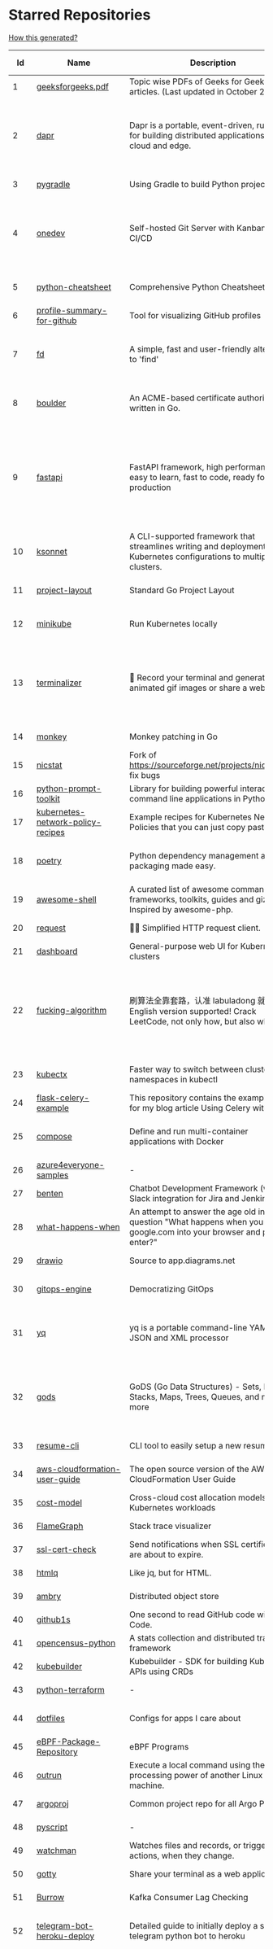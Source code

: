 # Starred Repositories  

[How this generated?](../master/USAGE.md)  

| Id 			| Name			| Description | Star Counts | Topics/Tags   | Last Updated 	|  
| ----------- | ----------- 	| ----------- | ----------- | ----------- 	| -----------   |  
|1|[geeksforgeeks.pdf](https://github.com/dufferzafar/geeksforgeeks.pdf.git)|Topic wise PDFs of Geeks for Geeks articles. (Last updated in October 2018)|486|||  
|2|[dapr](https://github.com/dapr/dapr.git)|Dapr is a portable, event-driven, runtime for building distributed applications across cloud and edge.|17749|microservices, microservice, kubernetes, sidecar, state-management, event-driven, pubsub, serverless, containers|30-4-2022|  
|3|[pygradle](https://github.com/linkedin/pygradle.git)|Using Gradle to build Python projects|553|gradle, python, linkedin|3-3-2020|  
|4|[onedev](https://github.com/theonedev/onedev.git)|Self-hosted Git Server with Kanban and CI/CD|7429|git, devops, docker, kubernetes, continuous-integration, continuous-deployment, self-hosted, kanban|27-4-2022|  
|5|[python-cheatsheet](https://github.com/gto76/python-cheatsheet.git)|Comprehensive Python Cheatsheet|28911|cheatsheet, python, reference, python-cheatsheet|2-5-2022|  
|6|[profile-summary-for-github](https://github.com/tipsy/profile-summary-for-github.git)|Tool for visualizing GitHub profiles|19554|kotlin, webapp, github-api, javalin|24-4-2022|  
|7|[fd](https://github.com/sharkdp/fd.git)|A simple, fast and user-friendly alternative to 'find'|21940|command-line, tool, filesystem, search, regex, rust, cli, terminal, hacktoberfest|2-5-2022|  
|8|[boulder](https://github.com/letsencrypt/boulder.git)|An ACME-based certificate authority, written in Go. |4261|boulder, go, acme, certificate-authority, tls, lets-encrypt, ca, pki, rfc8555|2-5-2022|  
|9|[fastapi](https://github.com/tiangolo/fastapi.git)|FastAPI framework, high performance, easy to learn, fast to code, ready for production|44532|python, json, swagger-ui, redoc, starlette, openapi, api, openapi3, framework, async, asyncio, uvicorn, python3, python-types, pydantic, json-schema, fastapi, swagger, rest, web|25-4-2022|  
|10|[ksonnet](https://github.com/ksonnet/ksonnet.git)|A CLI-supported framework that streamlines writing and deployment of Kubernetes configurations to multiple clusters.|1153||5-2-2019|  
|11|[project-layout](https://github.com/golang-standards/project-layout.git)|Standard Go Project Layout|31479|go, golang, project-template, standards, project-structure|25-3-2022|  
|12|[minikube](https://github.com/kubernetes/minikube.git)|Run Kubernetes locally|23822|minikube, kubernetes, cluster, containers, go, cncf|29-4-2022|  
|13|[terminalizer](https://github.com/faressoft/terminalizer.git)|🦄 Record your terminal and generate animated gif images or share a web player|12569|terminal, record, capture, shot, bash, powershell, gif, animated, generate, theme, colors, font, repeat, command-line, shell, zsh, bash-profile, render, tty, pty|18-4-2020|  
|14|[monkey](https://github.com/bouk/monkey.git)|Monkey patching in Go|2816||9-12-2019|  
|15|[nicstat](https://github.com/scotte/nicstat.git)|Fork of https://sourceforge.net/projects/nicstat/ to fix bugs|55||9-5-2018|  
|16|[python-prompt-toolkit](https://github.com/prompt-toolkit/python-prompt-toolkit.git)|Library for building powerful interactive command line applications in Python|7670||25-4-2022|  
|17|[kubernetes-network-policy-recipes](https://github.com/ahmetb/kubernetes-network-policy-recipes.git)|Example recipes for Kubernetes Network Policies that you can just copy paste|3999|kubernetes, networking, security|6-3-2022|  
|18|[poetry](https://github.com/python-poetry/poetry.git)|Python dependency management and packaging made easy.|19532|python, dependency-manager, package-manager, packaging, hacktoberfest|2-5-2022|  
|19|[awesome-shell](https://github.com/alebcay/awesome-shell.git)|A curated list of awesome command-line frameworks, toolkits, guides and gizmos. Inspired by awesome-php.|23442|awesome-list, awesome, list, zsh, fish, bash, cli, shell|27-4-2022|  
|20|[request](https://github.com/request/request.git)|🏊🏾 Simplified HTTP request client.|25467||11-2-2020|  
|21|[dashboard](https://github.com/kubernetes/dashboard.git)|General-purpose web UI for Kubernetes clusters|11107||2-5-2022|  
|22|[fucking-algorithm](https://github.com/labuladong/fucking-algorithm.git)|刷算法全靠套路，认准 labuladong 就够了！English version supported! Crack LeetCode, not only how, but also why. |105629|leetcode, algorithms, interview-questions, data-structures, kmp, dynamic-programming, computer-science, dynamic-programming-algorithm|28-4-2022|  
|23|[kubectx](https://github.com/ahmetb/kubectx.git)|Faster way to switch between clusters and namespaces in kubectl|12902|kubernetes, kubectl, kubectl-plugins, kubernetes-clusters|16-3-2022|  
|24|[flask-celery-example](https://github.com/miguelgrinberg/flask-celery-example.git)|This repository contains the example code for my blog article Using Celery with Flask.|1056||12-9-2021|  
|25|[compose](https://github.com/docker/compose.git)|Define and run multi-container applications with Docker|25667|docker, docker-compose, orchestration, go, golang|2-5-2022|  
|26|[azure4everyone-samples](https://github.com/MarczakIO/azure4everyone-samples.git)|-|174||12-2-2022|  
|27|[benten](https://github.com/intuit/benten.git)|Chatbot Development Framework (with Slack integration for Jira and Jenkins)|126||31-3-2021|  
|28|[what-happens-when](https://github.com/alex/what-happens-when.git)|An attempt to answer the age old interview question "What happens when you type google.com into your browser and press enter?"|33706||8-2-2022|  
|29|[drawio](https://github.com/jgraph/drawio.git)|Source to app.diagrams.net|28993||12-4-2022|  
|30|[gitops-engine](https://github.com/argoproj/gitops-engine.git)|Democratizing GitOps|1328|gitops, kubernetes, continuous-deployment|14-4-2022|  
|31|[yq](https://github.com/mikefarah/yq.git)|yq is a portable command-line YAML, JSON and XML processor|5561|yaml-processor, yaml, cli, golang, splat, devops-tools, portable, bash, xml, json, csv|29-4-2022|  
|32|[gods](https://github.com/emirpasic/gods.git)|GoDS (Go Data Structures) - Sets, Lists, Stacks, Maps, Trees, Queues, and much more|11430|go, golang, data-structure, map, tree, set, list, stack, iterator, enumerable, sort, avl-tree, red-black-tree, b-tree, binary-heap, queue|18-4-2022|  
|33|[resume-cli](https://github.com/jsonresume/resume-cli.git)|CLI tool to easily setup a new resume 📑|4108|cli, javascript, resume, json|20-4-2022|  
|34|[aws-cloudformation-user-guide](https://github.com/awsdocs/aws-cloudformation-user-guide.git)|The open source version of the AWS CloudFormation User Guide|638|aws, aws-cloudformation, cloudformation|23-3-2022|  
|35|[cost-model](https://github.com/kubecost/cost-model.git)|Cross-cloud cost allocation models for Kubernetes workloads|1850|kubernetes, kubecost|2-5-2022|  
|36|[FlameGraph](https://github.com/brendangregg/FlameGraph.git)|Stack trace visualizer|12886||31-8-2021|  
|37|[ssl-cert-check](https://github.com/Matty9191/ssl-cert-check.git)|Send notifications when SSL certificates are about to expire.|562||29-9-2021|  
|38|[htmlq](https://github.com/mgdm/htmlq.git)|Like jq, but for HTML.|5877||3-1-2022|  
|39|[ambry](https://github.com/linkedin/ambry.git)|Distributed object store|1539||2-5-2022|  
|40|[github1s](https://github.com/conwnet/github1s.git)|One second to read GitHub code with VS Code.|20885|hacktoberfest|29-3-2022|  
|41|[opencensus-python](https://github.com/census-instrumentation/opencensus-python.git)|A stats collection and distributed tracing framework|612||21-4-2022|  
|42|[kubebuilder](https://github.com/kubernetes-sigs/kubebuilder.git)|Kubebuilder - SDK for building Kubernetes APIs using CRDs|5108|k8s-sig-api-machinery|30-4-2022|  
|43|[python-terraform](https://github.com/beelit94/python-terraform.git)|-|365|terraform, python|4-6-2021|  
|44|[dotfiles](https://github.com/bbkane/dotfiles.git)|Configs for apps I care about|18|dotfiles, zsh, neovim, vscode, git, sqlite, sqlite3|29-4-2022|  
|45|[eBPF-Package-Repository](https://github.com/l3af-project/eBPF-Package-Repository.git)|eBPF Programs|14||29-4-2022|  
|46|[outrun](https://github.com/Overv/outrun.git)|Execute a local command using the processing power of another Linux machine.|3021||22-3-2021|  
|47|[argoproj](https://github.com/argoproj/argoproj.git)|Common project repo for all Argo Projects|274||22-3-2022|  
|48|[pyscript](https://github.com/pyscript/pyscript.git)|-|2529||2-5-2022|  
|49|[watchman](https://github.com/facebook/watchman.git)|Watches files and records, or triggers actions, when they change. |10838||2-5-2022|  
|50|[gotty](https://github.com/sorenisanerd/gotty.git)|Share your terminal as a web application|1518||25-4-2022|  
|51|[Burrow](https://github.com/linkedin/Burrow.git)|Kafka Consumer Lag Checking|3213||2-2-2022|  
|52|[telegram-bot-heroku-deploy](https://github.com/AnshumanFauzdar/telegram-bot-heroku-deploy.git)|Detailed guide to initially deploy a simple telegram python bot to heroku|34|heroku-app, telegram-bot, telegram, deploy, hacktoberfest|5-2-2022|  
|53|[ImHex](https://github.com/WerWolv/ImHex.git)|🔍 A Hex Editor for Reverse Engineers, Programmers and people who value their retinas when working at 3 AM.|12663|hex-editor, reverse-engineering, ips, ips32, pattern-highlighting, dear-imgui, disassembler, analyzer, mathematical-evaluator, pattern-language, dark-mode, nodes, data-processor, hacktoberfest|29-4-2022|  
|54|[kopf](https://github.com/nolar/kopf.git)|A Python framework to write Kubernetes operators in just a few lines of code|964|kubernetes, kubernetes-operator, kubernetes-operators, python, python3, framework, asyncio, operator, operators, python-framework, kopf, admission-webhook, admission-controller, admission-controllers, operator-framework, kubernetes-concepts|2-4-2022|  
|55|[age](https://github.com/FiloSottile/age.git)|A simple, modern and secure encryption tool (and Go library) with small explicit keys, no config options, and UNIX-style composability.|10367|built-at-rc, age-encryption|28-4-2022|  
|56|[mycli](https://github.com/dbcli/mycli.git)|A Terminal Client for MySQL with AutoCompletion and Syntax Highlighting.|10315|database, python, syntax-highlighting, mysql, mycli, auto-completion|2-4-2022|  
|57|[hey](https://github.com/rakyll/hey.git)|HTTP load generator, ApacheBench (ab) replacement|13387||23-3-2021|  
|58|[Depix](https://github.com/beurtschipper/Depix.git)|Recovers passwords from pixelized screenshots|22186||21-4-2022|  
|59|[ntopng](https://github.com/ntop/ntopng.git)|Web-based Traffic and Security Network Traffic Monitoring|4540|ntopng, realtime, network, sflow, ipfix, traffic-monitoring, packet-analyser, packet-processing, netflow, snmp, ebpf, docker, kubernetes|2-5-2022|  
|60|[kb](https://github.com/gnebbia/kb.git)|A minimalist command line knowledge base manager|2848|knowledge, cheatsheets, procedures, methodology, pentest-tool, knowledge-base, rtfm, notes, notes-management-system, cli, notebook|31-10-2021|  
|61|[htop](https://github.com/htop-dev/htop.git)|htop - an interactive process viewer|3589|process, viewer, console, terminal, linux, macos, bsd, c, hacktoberfest|1-5-2022|  
|62|[boto3](https://github.com/boto/boto3.git)|AWS SDK for Python|7222|python, aws, cloud, cloud-management, aws-sdk|29-4-2022|  
|63|[pex](https://github.com/pantsbuild/pex.git)|A library and tool for generating .pex (Python EXecutable) files|2076||29-4-2022|  
|64|[zap](https://github.com/uber-go/zap.git)|Blazing fast, structured, leveled logging in Go.|15656|golang, logging, structured-logging, zap|29-4-2022|  
|65|[lazydocker](https://github.com/jesseduffield/lazydocker.git)|The lazier way to manage everything docker|22539||23-3-2022|  
|66|[pyjwt](https://github.com/jpadilla/pyjwt.git)|JSON Web Token implementation in Python|4183|python, jwt|19-4-2022|  
|67|[pykiteconnect](https://github.com/zerodha/pykiteconnect.git)|The official Python client library for the Kite Connect trading APIs|671||17-3-2022|  
|68|[memray](https://github.com/bloomberg/memray.git)|Memray is a memory profiler for Python|7784|memory, memory-leak, memory-leak-detection, memory-profiler, profiler, python|27-4-2022|  
|69|[pycurl](https://github.com/pycurl/pycurl.git)|PycURL - Python interface to libcurl|859|http-client, python, libcurl, libcurl-bindings|1-5-2022|  
|70|[processhacker](https://github.com/processhacker/processhacker.git)|A free, powerful, multi-purpose tool that helps you monitor system resources, debug software and detect malware.|7132|administrator, windows, system-monitor, performance-monitoring, performance-tuning, performance, c, debugger, benchmarking, security, profiling, realtime, monitoring, monitor-performance, process-manager, process-monitor, processhacker, monitor|29-4-2022|  
|71|[pinpoint](https://github.com/pinpoint-apm/pinpoint.git)|APM, (Application Performance Management) tool for large-scale distributed systems. |12141|apm, monitoring, performance, agent, distributed-tracing, tracing|2-5-2022|  
|72|[gping](https://github.com/orf/gping.git)|Ping, but with a graph|6071|rust, command-line, cli, ping, linux, graph, network-monitoring, shell|19-4-2022|  
|73|[ytfzf](https://github.com/pystardust/ytfzf.git)|A posix script to find and watch youtube videos from the terminal. (Without API)|2559|youtube, cli, terminal, posix, fzf, dmenu, ueberzug|15-4-2022|  
|74|[kubeflow](https://github.com/kubeflow/kubeflow.git)|Machine Learning Toolkit for Kubernetes|11453|ml, kubernetes, minikube, tensorflow, notebook, google-kubernetes-engine, jupyter, machine-learning, kubeflow|1-5-2022|  
|75|[textual](https://github.com/Textualize/textual.git)|Textual is a TUI (Text User Interface) framework for Python inspired by modern web development.|10407|terminal, python, tui, rich|30-4-2022|  
|76|[kubesphere](https://github.com/kubesphere/kubesphere.git)|The container platform tailored for Kubernetes multi-cloud, datacenter, and edge management ⎈ 🖥 ☁️|9640|devops, container-management, k8s, cncf, cloud-native, servicemesh, kubesphere, kubernetes-platform-solution, kubernetes, jenkins, istio, observability, multi-cluster, hacktoberfest|29-4-2022|  
|77|[awesome-argo](https://github.com/terrytangyuan/awesome-argo.git)|A curated list of awesome projects and resources related to Argo (a CNCF hosted project)|616|awesome, awesome-list, awesome-lists, argocd, argo-workflows, argo-events, argo-rollouts, machine-learning, workflow-engine, workflow-management, infrastructure-as-code, continuous-delivery, cloud-native, kubernetes, cncf, gitops, workflow-orchestration, devops, mlops, argo|26-4-2022|  
|78|[dnscontrol](https://github.com/StackExchange/dnscontrol.git)|Synchronize your DNS to multiple providers from a simple DSL|2245|go, dns, infrastructure-as-code, dnscontrol, workflow|1-5-2022|  
|79|[aws-cli](https://github.com/aws/aws-cli.git)|Universal Command Line Interface for Amazon Web Services|12317|aws, cloud, aws-cli, cloud-management|29-4-2022|  
|80|[operator-sdk](https://github.com/operator-framework/operator-sdk.git)|SDK for building Kubernetes applications. Provides high level APIs, useful abstractions, and project scaffolding.|5611|operator, kubernetes, sdk|29-4-2022|  
|81|[rundeck](https://github.com/rundeck/rundeck.git)|Enable Self-Service Operations: Give specific users access to your existing tools, services, and scripts|4556|rundeck, devops, deployment, scheduler, automation, orchestration, ansible, audit, sre, operations, ops, devops-tools, devops-team, runbook, hacktoberfest|2-5-2022|  
|82|[helm-git-repo](https://github.com/yks0000/helm-git-repo.git)|A Helm Repo (Automatically build index.yaml)|1||6-4-2021|  
|83|[scalene](https://github.com/plasma-umass/scalene.git)|Scalene: a high-performance, high-precision CPU, GPU, and memory profiler for Python|5605|python, profiling, performance-analysis, cpu-profiling, profiler, python-profilers, gpu-programming, scalene, profiles-memory, performance-cpu, cpu, memory-allocation, gpu, memory-consumption|29-4-2022|  
|84|[ms-identity-python-webapi-azurefunctions](https://github.com/Azure-Samples/ms-identity-python-webapi-azurefunctions.git)|Python Azure Function Web API secured by Azure AD|15||4-2-2021|  
|85|[Notepads](https://github.com/0x7c13/Notepads.git)|A modern, lightweight text editor with a minimalist design.|6328|fluent, notepad, texteditor, uwp, markdown, diff-viewer, windows, app|12-4-2022|  
|86|[azure-rest-api-specs](https://github.com/Azure/azure-rest-api-specs.git)|The source for REST API specifications for Microsoft Azure.|1495|azure, swagger, openapi, rest, cloud|2-5-2022|  
|87|[oss-fuzz](https://github.com/google/oss-fuzz.git)|OSS-Fuzz - continuous fuzzing for open source software.|7291|fuzzing, security, stability, oss-fuzz, fuzz-testing, vulnerabilities|2-5-2022|  
|88|[recommenders](https://github.com/microsoft/recommenders.git)|Best Practices on Recommendation Systems|13013|machine-learning, recommender, ranking, deep-learning, python, jupyter-notebook, recommendation-algorithm, rating, operationalization, kubernetes, azure, microsoft, recommendation-system, recommendation-engine, recommendation, data-science, tutorial, artificial-intelligence|31-3-2022|  
|89|[bhai-lang](https://github.com/DulLabs/bhai-lang.git)|A toy programming language written in Typescript|3509|programming-language, typescript, parser, interpreter, javascript|17-4-2022|  
|90|[azure-cli](https://github.com/Azure/azure-cli.git)|Azure Command-Line Interface|3051|azure, azure-cli, cloud|29-4-2022|  
|91|[linkerd2](https://github.com/linkerd/linkerd2.git)|Ultralight, security-first service mesh for Kubernetes. Main repo for Linkerd 2.x.|8366|service-mesh, rust, golang, kubernetes, linkerd, cloud-native|2-5-2022|  
|92|[tflint](https://github.com/terraform-linters/tflint.git)|A Pluggable Terraform Linter|3040|terraform, tflint, hcl2|2-5-2022|  
|93|[cli53](https://github.com/barnybug/cli53.git)|Command line tool for Amazon Route 53|1780||8-4-2022|  
|94|[vegeta](https://github.com/tsenart/vegeta.git)|HTTP load testing tool and library. It's over 9000!|19443|load-testing, go, benchmarking, http|11-10-2020|  
|95|[iris](https://github.com/kataras/iris.git)|The fastest HTTP/2 Go Web Framework. AWS Lambda, gRPC, MVC, Unique Router, Websockets, Sessions, Test suite, Dependency Injection and more. A true successor of expressjs and laravel   谢谢 https://github.com/kataras/iris/issues/1329  |22245|go, performance, iris, web-framework, mvc, golang|23-4-2022|  
|96|[interview](https://github.com/mission-peace/interview.git)|Interview questions|10345||30-7-2018|  
|97|[hygieia](https://github.com/hygieia/hygieia.git)|CapitalOne  DevOps Dashboard|3697|devops, dashboard, hygieia, delivery-pipeline, visualization, continuous-delivery, continuous-deployment, continuous-integration|23-9-2021|  
|98|[linux](https://github.com/torvalds/linux.git)|Linux kernel source tree|131064||1-5-2022|  
|99|[silver-surfer](https://github.com/devtron-labs/silver-surfer.git)|An OpenSource project to check ApiVersion compatibility and provide Migration path for Kubernetes objects when upgrading Kubernetes to latest versions.|138|kubernetes, silver-surfer, kubedd, open-source, golang, hacktoberfest|29-10-2021|  
|100|[sqlc](https://github.com/kyleconroy/sqlc.git)|Generate type-safe code from SQL|5345|go, postgresql, sql, orm, code-generator, mysql, python, kotlin|2-5-2022|  
|101|[cilium](https://github.com/cilium/cilium.git)|eBPF-based Networking, Security, and Observability|11618|containers, bpf, security, kubernetes, kubernetes-networking, cni, kernel, loadbalancing, monitoring, troubleshooting, xdp, ebpf, k8s, observability, networking|2-5-2022|  
|102|[rook](https://github.com/rook/rook.git)|Storage Orchestration for Kubernetes|9835|storage, kubernetes, ceph, storage-cluster, docker, cloud-native, etcd, cncf|2-5-2022|  
|103|[skaffold](https://github.com/GoogleContainerTools/skaffold.git)|Easy and Repeatable Kubernetes Development|12782|kubernetes, developer-tools, docker, containers|29-4-2022|  
|104|[wrk](https://github.com/wg/wrk.git)|Modern HTTP benchmarking tool|31848||7-2-2021|  
|105|[jq](https://github.com/stedolan/jq.git)|Command-line JSON processor|21965||4-4-2022|  
|106|[vector](https://github.com/Netflix/vector.git)|Vector is an on-host performance monitoring framework which exposes hand picked high resolution metrics to every engineer’s browser.|3582||10-10-2020|  
|107|[acme.sh](https://github.com/acmesh-official/acme.sh.git)|A pure Unix shell script implementing ACME client protocol|26380|acme, acme-protocol, letsencrypt, certbot, shell, ash, bash, posix, posix-sh, zerossl, buypass, acme-client|30-4-2022|  
|108|[Public-APIs](https://github.com/n0shake/Public-APIs.git)|📚 A public list of APIs from round the web.|18314||21-4-2022|  
|109|[dailybot](https://github.com/sapumar/dailybot.git)|Simple telegram bot to remind about the daily stand up|9|bot, daily-standup, standup-meetings, standup, standupbot|23-12-2021|  
|110|[forcediphttpsadapter](https://github.com/Roadmaster/forcediphttpsadapter.git)|A requests TransportAdapter allowing to force a specific IP for HTTPS connections.|40||1-11-2021|  
|111|[doitlive](https://github.com/sloria/doitlive.git)|Because sometimes you need to do it live|3120|command-line, presentations, python, live-coding, cli, click, bash, zsh, ipython, script, hacktoberfest|24-5-2021|  
|112|[teleport](https://github.com/gravitational/teleport.git)|Certificate authority and access plane for SSH, Kubernetes, web apps, databases and desktops|11664|ssh, go, bastion, teleport-binaries, certificate, golang, cluster, teleport, firewall, security, jumpserver, rbac, audit, pam, kubernetes, kubernetes-access, firewalls, database-access, postgres, rdp|2-5-2022|  
|113|[tv](https://github.com/alexhallam/tv.git)|📺(tv) Tidy Viewer is a cross-platform CLI csv pretty printer that uses column styling to maximize viewer enjoyment.|1482|cli, terminal, csv, pretty-printer, pretty-print, command-line-tool, data-science, rust, command-line, tabular-data, tibble, dataframe, datatable, csv-viewer, csv-visualization, csv-pretty-print, csv-cat, column, csv-column|2-5-2022|  
|114|[awesome-deep-learning](https://github.com/ChristosChristofidis/awesome-deep-learning.git)|A curated list of awesome Deep Learning tutorials, projects and communities.|18673|deep-learning, neural-network, machine-learning, awesome, awesome-list, recurrent-networks, deep-networks, deep-learning-tutorial, face-images|30-11-2020|  
|115|[ngrok](https://github.com/inconshreveable/ngrok.git)|Introspected tunnels to localhost|21659||31-5-2016|  
|116|[helmfile](https://github.com/roboll/helmfile.git)|Deploy Kubernetes Helm Charts|3878|kubernetes, helm, chart|12-4-2022|  
|117|[lens](https://github.com/lensapp/lens.git)|Lens - The way the world runs Kubernetes|17502|kubernetes, kubernetes-ui, kubernetes-dashboard, cloud-native, devops, containers|2-5-2022|  
|118|[litestream](https://github.com/benbjohnson/litestream.git)|Streaming replication for SQLite.|5211|sqlite, replication, s3|17-4-2022|  
|119|[envoy](https://github.com/envoyproxy/envoy.git)|Cloud-native high-performance edge/middle/service proxy|19470|cats, rocket-ships, cars, more-cats, cats-over-dogs, nanoservices, corgis, cncf|2-5-2022|  
|120|[haproxy](https://github.com/haproxy/haproxy.git)|HAProxy Load Balancer's development branch (mirror of git.haproxy.org)|2772|haproxy, load-balancer, reverse-proxy, proxy, http, http2, cache, fastcgi, high-availability, https, ipv6, proxy-protocol, ddos-mitigation, tls13, high-performance, caching|2-5-2022|  
|121|[starred-repo-toc](https://github.com/yks0000/starred-repo-toc.git)|Generates Markdown table for all Starred Repositories by a GitHub user.|4|starred-repositories, starred|2-5-2022|  
|122|[awesome-sre](https://github.com/dastergon/awesome-sre.git)|A curated list of Site Reliability and Production Engineering resources.|8260|site-reliability-engineering, production, availability, monitoring, post-mortem, reliability-engineering, capacity-planning, service-level-agreement, scalability, reliability, alerting, on-call, site-reliability, postmortem, incident-response, sre, awesome, awesome-list, devops, list|1-3-2022|  
|123|[localstack](https://github.com/localstack/localstack.git)|💻  A fully functional local AWS cloud stack. Develop and test your cloud & Serverless apps offline!|40622|aws, localstack, testing, continuous-integration, developer-tools, python|2-5-2022|  
|124|[django-health-check](https://github.com/KristianOellegaard/django-health-check.git)|a pluggable app that runs a full check on the deployment, using a number of plugins to check e.g. database, queue server, celery processes, etc.|825||18-1-2022|  
|125|[dive](https://github.com/wagoodman/dive.git)|A tool for exploring each layer in a docker image|31288|docker, docker-image, inspector, explorer, cli, tui|2-7-2021|  
|126|[alpha_vantage](https://github.com/RomelTorres/alpha_vantage.git)|A python wrapper for Alpha Vantage API for financial data.|3635|alpha-vantage, pandas, financial-data, python, stock, alphavantage, json, finance, api-wrapper, cryptocurrency, bitcoin|14-6-2021|  
|127|[flux](https://github.com/fluxcd/flux.git)|Successor: https://github.com/fluxcd/flux2 — The GitOps Kubernetes operator|6801|kubernetes, gitops, continuous-deployment, continuous-delivery, helm, kustomize, monitoring|30-3-2022|  
|128|[kaniko](https://github.com/GoogleContainerTools/kaniko.git)|Build Container Images In Kubernetes|10256|containers, docker, developer-tools, kubernetes|26-4-2022|  
|129|[terraform-switcher](https://github.com/warrensbox/terraform-switcher.git)|A command line tool to switch between different versions of terraform  (install with homebrew and more)|901|terraform, go, golang|8-3-2022|  
|130|[kubescape](https://github.com/armosec/kubescape.git)|Kubescape is a K8s open-source tool providing a multi-cloud K8s single pane of glass, including risk analysis, security compliance, RBAC visualizer and image vulnerabilities scanning. |5601|kubernetes, security, nsa, mitre-attack, devops|11-4-2022|  
|131|[wtfpython](https://github.com/satwikkansal/wtfpython.git)|What the f*ck Python? 😱|28627|python, wats, snippets, wtf, gotchas, documentation, pitfalls, interview-questions, python-interview-questions|4-4-2022|  
|132|[labs](https://github.com/docker/labs.git)|This is a collection of tutorials for learning how to use Docker with various tools. Contributions welcome.|10703|docker-tutorial, lab, swarm, docker, docker-compose, swarm-mode, orchestration, windows, dotnet, java, security, containers|18-4-2022|  
|133|[katib](https://github.com/kubeflow/katib.git)|Repository for hyperparameter tuning|1171||2-5-2022|  
|134|[pulumi](https://github.com/pulumi/pulumi.git)|Pulumi - Developer-First Infrastructure as Code. Your Cloud, Your Language, Your Way 🚀|12196|infrastructure-as-code, serverless, containers, aws, azure, gcp, kubernetes, cloud, cloud-computing, iac, csharp, typescript, javascript, golang, go, dotnet, fsharp, python|2-5-2022|  
|135|[clair](https://github.com/quay/clair.git)|Vulnerability Static Analysis for Containers|8690|containers, static-analysis, go, kubernetes, docker, oci, oci-image, vulnerabilities, clair|25-4-2022|  
|136|[trufflehog](https://github.com/trufflesecurity/trufflehog.git)|Find credentials all over the place|8318|secret, trufflehog, credentials, security|2-5-2022|  
|137|[cloud-custodian](https://github.com/cloud-custodian/cloud-custodian.git)|Rules engine for cloud security, cost optimization, and governance, DSL in yaml for policies to query, filter, and take actions on resources|4113|aws, compliance, cloud, rules-engine, cloud-computing, management, serverless, lambda, gcp, azure|1-5-2022|  
|138|[predictive-horizontal-pod-autoscaler](https://github.com/jthomperoo/predictive-horizontal-pod-autoscaler.git)|Horizontal Pod Autoscaler built with predictive abilities using statistical models|173|predictive-analytics, kubernetes, autoscaler, cpa, custompodautoscaler, custom-pod-autoscaler, horizontal-pod-autoscaler, predictions, statistical-models, replicas, autoscaling, hacktoberfest|28-12-2021|  
|139|[google-api-python-client](https://github.com/googleapis/google-api-python-client.git)|🐍 The official Python client library for Google's discovery based APIs.|5606||26-4-2022|  
|140|[pipenv](https://github.com/pypa/pipenv.git)| Python Development Workflow for Humans.|22922|pip, python, packaging, virtualenv, pipfile|2-5-2022|  
|141|[python-container](https://github.com/googleapis/python-container.git)|-|28||27-4-2022|  
|142|[google-cloud-python](https://github.com/googleapis/google-cloud-python.git)|Google Cloud Client Library for Python|3873||26-4-2022|  
|143|[kraken](https://github.com/uber/kraken.git)|P2P Docker registry capable of distributing TBs of data in seconds|5023|docker, docker-registry, container, docker-image, p2p, bittorrent|6-1-2022|  
|144|[stern](https://github.com/wercker/stern.git)|⎈ Multi pod and container log tailing for Kubernetes|5911|kubernetes, tail, devops, logging, debugging|5-7-2019|  
|145|[Gooey](https://github.com/chriskiehl/Gooey.git)|Turn (almost) any Python command line program into a full GUI application with one line|15999||4-2-2022|  
|146|[trivy](https://github.com/aquasecurity/trivy.git)|Scanner for vulnerabilities in container images, file systems, and Git repositories, as well as for configuration issues|11641|security, security-tools, docker, containers, vulnerability-scanners, vulnerability-detection, vulnerability, golang, go, kubernetes, hacktoberfest, devsecops, misconfiguration, infrastructure-as-code, iac|2-5-2022|  
|147|[perf-tools](https://github.com/brendangregg/perf-tools.git)|Performance analysis tools based on Linux perf_events (aka perf) and ftrace|8246||14-1-2020|  
|148|[thefuck](https://github.com/nvbn/thefuck.git)|Magnificent app which corrects your previous console command.|70619|python, shell|27-3-2022|  
|149|[gcsfuse](https://github.com/GoogleCloudPlatform/gcsfuse.git)|A user-space file system for interacting with Google Cloud Storage|1439||28-4-2022|  
|150|[moby](https://github.com/moby/moby.git)|Moby Project - a collaborative project for the container ecosystem to assemble container-based systems|62956|docker, containers, go|2-5-2022|  
|151|[git-standup](https://github.com/kamranahmedse/git-standup.git)|Recall what you did on the last working day. Psst! or be nosy and find what someone else in your team did ;-)|7124|standup, git-standup, agile, meeting, git, git-addons, git-|30-9-2021|  
|152|[minio](https://github.com/minio/minio.git)|High Performance, Kubernetes Native Object Storage|32945|go, storage, cloud, s3, objectstorage, cloudstorage, amazon-s3, cloudnative|2-5-2022|  
|153|[etcd](https://github.com/etcd-io/etcd.git)|Distributed reliable key-value store for the most critical data of a distributed system|39728|etcd, raft, distributed-systems, kubernetes, go, database, key-value, consensus, distributed-database|2-5-2022|  
|154|[cert-manager](https://github.com/cert-manager/cert-manager.git)|Automatically provision and manage TLS certificates in Kubernetes|8793|kubernetes, letsencrypt, tls, certificate, crd, hacktoberfest|29-4-2022|  
|155|[sealed-secrets](https://github.com/bitnami-labs/sealed-secrets.git)|A Kubernetes controller and tool for one-way encrypted Secrets|4876|kubernetes, kubernetes-secrets, devops-workflow, encrypt-secrets, gitops|29-4-2022|  
|156|[ipython](https://github.com/ipython/ipython.git)|Official repository for IPython itself. Other repos in the IPython organization contain things like the website, documentation builds, etc.|15336|ipython, jupyter, data-science, notebook, python, repl, closember, hacktoberfest|29-4-2022|  
|157|[professional-programming](https://github.com/charlax/professional-programming.git)|A collection of full-stack resources for programmers.|16225|read-articles, programmer, professional, scalability, concepts, documentation, lessons-learned, engineer, programming-language, learning, architecture, computer-science|20-4-2022|  
|158|[sdkman-cli](https://github.com/sdkman/sdkman-cli.git)|The SDKMAN! Command Line Interface|4626||27-4-2022|  
|159|[awesome-docker](https://github.com/veggiemonk/awesome-docker.git)|:whale: A curated list of Docker resources and projects|21684|docker, awesome, awesome-list, container, tools, dockerfile, list, moby, docker-container, docker-image, docker-environment, docker-deployment, docker-swarm, docker-api, docker-monitoring, docker-machine, docker-security, docker-registry|1-5-2022|  
|160|[awesome-pentest](https://github.com/enaqx/awesome-pentest.git)|A collection of awesome penetration testing resources, tools and other shiny things|15872|awesome, awesome-list|11-2-2022|  
|161|[echo](https://github.com/labstack/echo.git)|High performance, minimalist Go web framework|22309|go, echo, web, middleware, microservice, websocket, ssl, letsencrypt, micro-framework, https, http2, web-framework, labstack-echo|2-5-2022|  
|162|[fasthttp](https://github.com/valyala/fasthttp.git)|Fast HTTP package for Go. Tuned for high performance. Zero memory allocations in hot paths. Up to 10x faster than net/http|17619||25-4-2022|  
|163|[consul](https://github.com/hashicorp/consul.git)|Consul is a distributed, highly available, and data center aware solution to connect and configure applications across dynamic, distributed infrastructure.|24675|consul, service-mesh, service-discovery, kubernetes, vault, ecs, api-gateway|2-5-2022|  
|164|[learnopencv](https://github.com/spmallick/learnopencv.git)|Learn OpenCV  : C++ and Python Examples|16223|computer-vision, machine-learning, ai, deep-learning, deep-neural-networks, deeplearning, computervision, opencv, opencv-python, opencv-library, opencv3, opencv-cpp, opencv-tutorial|28-4-2022|  
|165|[cli](https://github.com/snyk/cli.git)|Snyk CLI scans and monitors your projects for security vulnerabilities.|3925|security, monitor, snyk, vulnerabilities|2-5-2022|  
|166|[python-slack-sdk](https://github.com/slackapi/python-slack-sdk.git)|Slack Developer Kit for Python|3390|python, slack, slackapi, asyncio, aiohttp-client, aiohttp, websockets, websocket, websocket-client, socket-mode|22-4-2022|  
|167|[celery](https://github.com/celery/celery.git)|Distributed Task Queue (development branch)|19237|python, task-manager, task-scheduler, task-runner, queue-workers, queued-jobs, queue-tasks, amqp, redis, sqs, sqs-queue, python3, python-library, redis-queue|2-5-2022|  
|168|[packer](https://github.com/hashicorp/packer.git)|Packer is a tool for creating identical machine images for multiple platforms from a single source configuration.|13665||29-4-2022|  
|169|[learn-python](https://github.com/trekhleb/learn-python.git)|📚 Playground and cheatsheet for learning Python. Collection of Python scripts that are split by topics and contain code examples with explanations.|12606|python, python3, learning, programming-language, learning-python, learning-by-doing|12-3-2022|  
|170|[moto](https://github.com/spulec/moto.git)|A library that allows you to easily mock out tests based on AWS infrastructure.|5829|boto, aws, ec2, s3|2-5-2022|  
|171|[gotty](https://github.com/yudai/gotty.git)|Share your terminal as a web application|16394|tty, terminal, browser, web, go, websocket, javascript, typescript|13-12-2017|  
|172|[30-Days-Of-Python](https://github.com/Asabeneh/30-Days-Of-Python.git)|30 days of Python programming challenge is a step-by-step guide to learn the Python programming language in 30 days. This challenge may take more than100 days, follow your own pace. |9682|30-days-of-python, python|17-11-2021|  
|173|[goaccess](https://github.com/allinurl/goaccess.git)|GoAccess is a real-time web log analyzer and interactive viewer that runs in a terminal in *nix systems or through your browser.|14642|goaccess, c, real-time, data-analysis, analytics, nginx, apache, webserver, web-analytics, monitoring, dashboard, command-line, gdpr, privacy, cli, tui, google-analytics, ncurses, terminal|28-4-2022|  
|174|[prometheus](https://github.com/prometheus/prometheus.git)|The Prometheus monitoring system and time series database.|42186|monitoring, metrics, alerting, graphing, time-series, prometheus, hacktoberfest|2-5-2022|  
|175|[driftctl](https://github.com/snyk/driftctl.git)|Detect, track and alert on infrastructure drift|1838|infrastructure-drift, iac, terraform, aws, drift, infrastructure-as-code, hacktoberfest|2-5-2022|  
|176|[http-api-design](https://github.com/interagent/http-api-design.git)|HTTP API design guide extracted from work on the Heroku Platform API|13580||18-11-2021|  
|177|[ohmyzsh](https://github.com/ohmyzsh/ohmyzsh.git)|🙃   A delightful community-driven (with 2,000+ contributors) framework for managing your zsh configuration. Includes 300+ optional plugins (rails, git, macOS, hub, docker, homebrew, node, php, python, etc), 140+ themes to spice up your morning, and an auto-update tool so that makes it easy to keep up with the latest updates from the community.|144478|shell, zsh-configuration, theme, terminal, productivity, hacktoberfest, zsh, cli, cli-app, themes, plugins, plugin-framework, oh-my-zsh, ohmyzsh, oh-my-zsh-theme, oh-my-zsh-plugin|24-4-2022|  
|178|[awless](https://github.com/wallix/awless.git)|A Mighty CLI for AWS|4836|aws, cli, cloud, aws-cli, cloud-management, awless, golang, devops, devops-tools|10-12-2018|  
|179|[hub](https://github.com/github/hub.git)|A command-line tool that makes git easier to use with GitHub.|21730|go, homebrew, git, github-api, pull-request|4-4-2022|  
|180|[gin](https://github.com/gin-gonic/gin.git)|Gin is a HTTP web framework written in Go (Golang). It features a Martini-like API with much better performance -- up to 40 times faster. If you need smashing performance, get yourself some Gin.|58354|server, middleware, framework, go, router, performance, gin|26-4-2022|  
|181|[nuclei](https://github.com/projectdiscovery/nuclei.git)|Fast and customizable vulnerability scanner based on simple YAML based DSL.|8055|cve-scanner, subdomain-takeover, nuclei-engine, vulnerability-detection, vulnerability-assessment, vulnerability-scanner, security, attack-surface, security-scanner|25-4-2022|  
|182|[system-design-interview](https://github.com/checkcheckzz/system-design-interview.git)|System design interview for IT companies|17528|interview, interview-questions, interview-preparation, design-systems, system, system-design|23-12-2020|  
|183|[ultimate-go](https://github.com/hoanhan101/ultimate-go.git)|The Ultimate Go Study Guide|14803|golang, computer-systems, programming, ebook, study-guide|17-9-2021|  
|184|[school-of-sre](https://github.com/linkedin/school-of-sre.git)|At LinkedIn, we are using this curriculum for onboarding our entry-level talents into the SRE role.|5565|sre, linux, networking, git, python, mysql, nosql, hadoop, system-design, security|5-11-2021|  
|185|[flask-app-on-azure-functions](https://github.com/Azure-Samples/flask-app-on-azure-functions.git)|A sample to run a Flask app on Azure Functions|4||18-2-2022|  
|186|[goreleaser](https://github.com/goreleaser/goreleaser.git)|Deliver Go binaries as fast and easily as possible|10011|homebrew, golang, travis, release-automation, docker, snapcraft, package, deb, rpm, go, apk, hacktoberfest, github-actions|29-4-2022|  
|187|[udemy-downloader-gui](https://github.com/FaisalUmair/udemy-downloader-gui.git)|A desktop application for downloading Udemy Courses|5644|electron, nodejs, udemy, udemy-dl, udemy-downloader-gui, windows, mac, macos, linux, downloader|11-8-2020|  
|188|[wtf](https://github.com/wtfutil/wtf.git)|The personal information dashboard for your terminal|13402|golang, dashboard, terminal, tui, cui, go, devops, wtf, wtfutil, hacktoberfest|29-4-2022|  
|189|[k3s](https://github.com/k3s-io/k3s.git)|Lightweight Kubernetes|19816|kubernetes, k8s|30-4-2022|  
|190|[python-patterns](https://github.com/faif/python-patterns.git)|A collection of design patterns/idioms in Python|31305|python, idioms, design-patterns|19-2-2022|  
|191|[redis-datasets](https://github.com/redis-developer/redis-datasets.git)|A Curated List of Sample Redis Datasets|35|dataset, sample-dataset, redis-modules, redis-datasets|6-12-2021|  
|192|[bokeh](https://github.com/bokeh/bokeh.git)|Interactive Data Visualization in the browser, from  Python|16247|bokeh, python, interactive-plots, javascript, visualization, plotting, plots, data-visualisation, notebooks, jupyter, visualisation, numfocus|1-5-2022|  
|193|[awesome-sanic](https://github.com/mekicha/awesome-sanic.git)|A curated list of awesome Sanic resources and extensions|560||22-1-2022|  
|194|[resume.github.com](https://github.com/resume/resume.github.com.git)|Resumes generated using the GitHub informations|51251||5-8-2016|  
|195|[google-maps-services-python](https://github.com/googlemaps/google-maps-services-python.git)|Python client library for Google Maps API Web Services|3539|python, client-library|2-2-2022|  
|196|[azure-sdk-for-python](https://github.com/Azure/azure-sdk-for-python.git)|This repository is for active development of the Azure SDK for Python. For consumers of the SDK we recommend visiting our public developer docs at https://docs.microsoft.com/python/azure/ or our versioned developer docs at https://azure.github.io/azure-sdk-for-python. |2754|python, azure, azure-sdk|2-5-2022|  
|197|[cli-spinners](https://github.com/sindresorhus/cli-spinners.git)|Spinners for use in the terminal|1956||1-10-2021|  
|198|[ora](https://github.com/sindresorhus/ora.git)|Elegant terminal spinner|7673||21-2-2022|  
|199|[shiv](https://github.com/linkedin/shiv.git)|shiv is a command line utility for building fully self contained Python zipapps as outlined in PEP 441, but with all their dependencies included.|1415||24-1-2022|  
|200|[devops-exercises](https://github.com/bregman-arie/devops-exercises.git)|Linux, Jenkins, AWS, SRE, Prometheus, Docker, Python, Ansible, Git, Kubernetes, Terraform, OpenStack, SQL, NoSQL, Azure, GCP, DNS, Elastic, Network, Virtualization. DevOps Interview Questions|23409|devops, aws, linux, ansible, python, docker, prometheus, containers, git, kubernetes, interview, interview-questions, terraform, azure, openstack, sql, coding, sre, production-engineer|27-4-2022|  
|201|[pytest](https://github.com/pytest-dev/pytest.git)|The pytest framework makes it easy to write small tests, yet scales to support complex functional testing|8691|unit-testing, test, testing, python, hacktoberfest|1-5-2022|  
|202|[halo](https://github.com/manrajgrover/halo.git)|💫 Beautiful spinners for terminal, IPython and Jupyter|2583|halo, spinner, python, jupyter, ora, ipython, async|9-11-2020|  
|203|[kubewatch](https://github.com/vmware-archive/kubewatch.git)|Watch k8s events and trigger Handlers|2393|golang, kubernetes, slack|8-4-2022|  
|204|[django](https://github.com/django/django.git)|The Web framework for perfectionists with deadlines.|63815|python, django, web, framework, orm, templates, models, views, apps|2-5-2022|  
|205|[pendulum](https://github.com/sdispater/pendulum.git)|Python datetimes made easy|4784|python, datetime, date, time, python3, timezones|19-4-2022|  
|206|[DataStructures-Algorithms](https://github.com/rachitiitr/DataStructures-Algorithms.git)|The best library for implementation of all Data Structures and Algorithms - Trees + Graph Algorithms too!|2241|algorithms, data-structures, interview-prep, interview-preparation, competitive-programming, cpp, cpp-library, leetcode, leetcode-solutions|13-6-2021|  
|207|[vizceral](https://github.com/Netflix/vizceral.git)|WebGL visualization for displaying animated traffic graphs|3916|graph, traffic, visualization, webgl, monitoring|20-7-2019|  
|208|[yaspin](https://github.com/pavdmyt/yaspin.git)|A lightweight terminal spinner for Python with safe pipes and redirects 🎁|531|spinner, terminal, cli-utilities, python, loader, unix, easy-to-use, python-library, awesome, console, cli, utilities|14-11-2021|  
|209|[cdk8s](https://github.com/cdk8s-team/cdk8s.git)|Define Kubernetes native apps and abstractions using object-oriented programming|2917||2-5-2022|  
|210|[arrow](https://github.com/arrow-py/arrow.git)|🏹 Better dates & times for Python|7861|python, arrow, datetime, date, time, timestamp, timezones, hacktoberfest|1-5-2022|  
|211|[pace](https://github.com/CodeByZach/pace.git)|Automatically add a progress bar to your site.|15426|pace, progress-bar, pace-js, loading-bar, loading-indicator, loading-animation|28-7-2021|  
|212|[falcon](https://github.com/falconry/falcon.git)|The no-nonsense web data plane API and microservices framework for Python developers, with a focus on reliability, correctness, and performance at scale.|8752|python, framework, rest, microservices, web, api, http, wsgi, asgi, api-rest|9-4-2022|  
|213|[faas](https://github.com/openfaas/faas.git)|OpenFaaS - Serverless Functions Made Simple|21486|functions-as-a-service, functions, lambda, serverless, prometheus, kubernetes, k8s, serverless-functions, paas, gitops, faas, docker, golang, nodejs|19-4-2022|  
|214|[external-dns](https://github.com/kubernetes-sigs/external-dns.git)|Configure external DNS servers (AWS Route53, Google CloudDNS and others) for Kubernetes Ingresses and Services|5221|dns, kubernetes, route53, aws, clouddns, gcp, ingress, k8s-sig-network, dns-record, dns-providers, external-dns, dns-controller, dns-servers|29-4-2022|  
|215|[pipeline](https://github.com/tektoncd/pipeline.git)|A cloud-native Pipeline resource.|7054|tekton, pipeline, kubernetes, cdf, hacktoberfest|29-4-2022|  
|216|[boundary](https://github.com/hashicorp/boundary.git)|Boundary enables identity-based access management for dynamic infrastructure. |3265|hashicorp, security, zero-trust, hacktoberfest|29-4-2022|  
|217|[awesome-macos-command-line](https://github.com/herrbischoff/awesome-macos-command-line.git)|Use your macOS terminal shell to do awesome things.|25670|macos, macosx, shell, terminal, awesome-list, awesome, list|2-9-2021|  
|218|[nprogress](https://github.com/rstacruz/nprogress.git)|For slim progress bars like on YouTube, Medium, etc|24196||19-4-2020|  
|219|[badges](https://github.com/Naereen/badges.git)|:pencil: Markdown code for lots of small badges :ribbon: :pushpin: (shields.io, forthebadge.com etc) :sunglasses:. Contributions are welcome! Please add yours!|3251|forthebadge, badges, markdown, markdown-cheatsheet, meta-badge, forthebadge-cc, restructuredtext, pokemon, python, awesome, markup|18-3-2022|  
|220|[zuul](https://github.com/Netflix/zuul.git)|Zuul is a gateway service that provides dynamic routing, monitoring, resiliency, security, and more.|11900||5-4-2022|  
|221|[python-telegram-bot](https://github.com/python-telegram-bot/python-telegram-bot.git)|We have made you a wrapper you can't refuse|18404|python, telegram, bot, chatbot, framework, hacktoberfest|2-2-2022|  
|222|[engineering-blogs](https://github.com/kilimchoi/engineering-blogs.git)|A curated list of engineering blogs|21279|engineering-blogs, tech, programming-blogs, software-development, lists|2-7-2021|  
|223|[nginx-admins-handbook](https://github.com/trimstray/nginx-admins-handbook.git)|How to improve NGINX performance, security, and other important things.|12666|nginx, nginx-proxy, nginx-configuration, security, performance, http, https, ssllabs, notes, cheatsheet, reference, handbook, best-practices, hacks, snippets, tengine, openresty|20-10-2021|  
|224|[pyenv](https://github.com/pyenv/pyenv.git)|Simple Python version management|27019|python, shell|2-5-2022|  
|225|[learn-python3](https://github.com/jerry-git/learn-python3.git)|Jupyter notebooks for teaching/learning Python 3|4849|teaching-materials, python3, jupyter-notebook, learning-python, python-exercises|2-8-2020|  
|226|[vuls](https://github.com/future-architect/vuls.git)|Agent-less vulnerability scanner for Linux, FreeBSD, Container, WordPress, Programming language libraries, Network devices|9151|vuls, vulnerability-scanners, golang, go, linux, freebsd, vulnerability-detection, security, security-tools, cybersecurity, security-vulnerability, security-scanner, security-hardening, security-automation, security-audit, vulnerability-assessment, vulnerability-management, vulnerability-scanner, vulnerabilities, administrator|27-4-2022|  
|227|[cheat.sh](https://github.com/chubin/cheat.sh.git)|the only cheat sheet you need|28781|cheatsheet, curl, terminal, command-line, cli, examples, documentation, help, tldr, hacktoberfest2021|18-4-2022|  
|228|[styleguide](https://github.com/google/styleguide.git)|Style guides for Google-originated open-source projects|30499|cpplint, styleguide, style-guide|25-4-2022|  
|229|[slate](https://github.com/slatedocs/slate.git)|Beautiful static documentation for your API|33991|slate, api-documentation, api, static-site-generator|23-4-2022|  
|230|[cli](https://github.com/cli/cli.git)|GitHub’s official command line tool|28331|github-api-v4, cli, git, golang|2-5-2022|  
|231|[osquery](https://github.com/osquery/osquery.git)|SQL powered operating system instrumentation, monitoring, and analytics.|18855|security, monitoring, intrusion-detection, sql, hacktoberfest|29-4-2022|  
|232|[atlas](https://github.com/Netflix/atlas.git)|In-memory dimensional time series database.|3085||28-4-2022|  
|233|[python-concurrency](https://github.com/volker48/python-concurrency.git)|Code examples from my toptal engineering blog article|141|python, python-concurrency, asyncio, multiprocessing|1-3-2021|  
|234|[awesome-microservices](https://github.com/mfornos/awesome-microservices.git)|A curated list of Microservice Architecture related principles and technologies.|10974|awesome, microservices, microservices-architecture, cloud-native, cloud-computing|22-4-2022|  
|235|[kustomize](https://github.com/kubernetes-sigs/kustomize.git)|Customization of kubernetes YAML configurations|8322|k8s-sig-cli, hacktoberfest|18-4-2022|  
|236|[mattermost-server](https://github.com/mattermost/mattermost-server.git)|Mattermost is an open source platform for secure collaboration across the entire software development lifecycle.|22819|collaboration, mattermost, golang, react-native, hacktoberfest|30-4-2022|  
|237|[emissary](https://github.com/emissary-ingress/emissary.git)|open source Kubernetes-native API gateway for microservices built on the Envoy Proxy|3735|ambassador, kubernetes, gateway-api, microservice, cloud-native, api-gateway, docker, api-management, kubernetes-ingress, envoy-proxy, envoy, kubernetes-annotations|29-4-2022|  
|238|[opengrok](https://github.com/oracle/opengrok.git)|OpenGrok is a fast and usable source code search and cross reference engine, written in Java|3567|opengrok, java, source, code, search, engine|2-5-2022|  
|239|[grumpy](https://github.com/giantswarm/grumpy.git)|Kubernetes Validation Admission Controller example|23||24-7-2020|  
|240|[microsoft-authentication-library-for-python](https://github.com/AzureAD/microsoft-authentication-library-for-python.git)|Microsoft Authentication Library (MSAL) for Python makes it easy to authenticate to Azure Active Directory. These documented APIs are stable https://msal-python.readthedocs.io. If you have questions but do not have a github account, ask your questions on Stackoverflow with tag "msal" + "python".|393|msal-python, azure, sdks, microsoft-identity-platform|19-4-2022|  
|241|[typer](https://github.com/tiangolo/typer.git)|Typer, build great CLIs. Easy to code. Based on Python type hints.|7654|cli, click, python3, typehints, terminal, shell, python, typer|16-4-2022|  
|242|[influxdb](https://github.com/influxdata/influxdb.git)|Scalable datastore for metrics, events, and real-time analytics|23392|influxdb, monitoring, database, time-series, metrics, go, react|29-4-2022|  
|243|[pycryptodome](https://github.com/Legrandin/pycryptodome.git)|A self-contained cryptographic library for Python|1985|cryptography, security, python|19-3-2022|  
|244|[my-mac-os](https://github.com/nikitavoloboev/my-mac-os.git)|List of applications and tools that make my macOS experience even more amazing|18569|macos, curated, alfred, macros, personal, applications, karabiner, mac-setup, ios, nix, awesome|12-4-2022|  
|245|[nginx-module-vts](https://github.com/vozlt/nginx-module-vts.git)|Nginx virtual host traffic status module|2618|c, nginx, nginx-module, nginx-vhost-traffic-status, vozlt-nginx-modules, monitoring|10-2-2021|  
|246|[awesome-cheatsheets](https://github.com/LeCoupa/awesome-cheatsheets.git)|👩‍💻👨‍💻 Awesome cheatsheets for popular programming languages, frameworks and development tools. They include everything you should know in one single file.|28260|cheatsheets, javascript, bash, nodejs, cheatsheet, database, language, frontend, backend, feathersjs, redis, vuejs, vim, django, programming-language, xcode, php, docker, kubernetes, sailsjs|15-4-2022|  
|247|[diagrams](https://github.com/mingrammer/diagrams.git)|:art: Diagram as Code for prototyping cloud system architectures|18048|diagram, diagram-as-code, architecture, graphviz|9-2-2022|  
|248|[docker-cheat-sheet](https://github.com/wsargent/docker-cheat-sheet.git)|Docker Cheat Sheet|20829|docker, cheet-sheet|31-10-2021|  
|249|[tokei](https://github.com/XAMPPRocky/tokei.git)|Count your code, quickly.|6490|tokei, cloc, badge, rust, windows, linux, macos, statistics, code, cli|5-4-2022|  
|250|[awesome-python](https://github.com/vinta/awesome-python.git)|A curated list of awesome Python frameworks, libraries, software and resources|125850|awesome, python, collections, python-library, python-framework, python-resources|17-12-2021|  
|251|[vscode](https://github.com/microsoft/vscode.git)|Visual Studio Code|130848|editor, electron, visual-studio-code, typescript, microsoft|2-5-2022|  
|252|[gitbook](https://github.com/GitbookIO/gitbook.git)|📝 Modern documentation format and toolchain using Git and Markdown|24661||27-12-2018|  
|253|[PayloadsAllTheThings](https://github.com/swisskyrepo/PayloadsAllTheThings.git)|A list of useful payloads and bypass for Web Application Security and Pentest/CTF|36972|pentest, payload, bypass, web-application, hacking, vulnerability, bounty, methodology, privilege-escalation, penetration-testing, cheatsheet, security, enumeration, bugbounty, redteam, payloads, hacktoberfest|1-5-2022|  
|254|[gloo](https://github.com/solo-io/gloo.git)|The Feature-rich, Kubernetes-native, Next-Generation API Gateway Built on Envoy|3359|gloo, envoy, api-gateway, serverless, api-management, kubernetes, kubernetes-ingress-controller, microservices, hybrid-apps, legacy-apps, grpc, cloud-native, envoy-proxy|2-5-2022|  
|255|[locust](https://github.com/locustio/locust.git)|Scalable user load testing tool written in Python|18753|locust, python, load-testing, performance-testing, http, benchmarking, load-generator|2-5-2022|  
|256|[coreutils](https://github.com/uutils/coreutils.git)|Cross-platform Rust rewrite of the GNU coreutils|11303|rust, coreutils, gnu-coreutils, busybox, cross-platform, command-line-tool|2-5-2022|  
|257|[wrk2](https://github.com/giltene/wrk2.git)|A constant throughput, correct latency recording variant of wrk|3410||24-9-2019|  
|258|[roadmap](https://github.com/github/roadmap.git)|GitHub public roadmap|6592|roadmap, github, github-enterprise|28-2-2022|  
|259|[awesome-flask](https://github.com/humiaozuzu/awesome-flask.git)|A curated list of awesome Flask resources and plugins|10572|flask, flask-resources, awesome|17-9-2019|  
|260|[howdoi](https://github.com/gleitz/howdoi.git)|instant coding answers via the command line|9446||20-4-2022|  
|261|[awesome-awesomeness](https://github.com/bayandin/awesome-awesomeness.git)|A curated list of awesome awesomeness|28865||24-3-2022|  
|262|[terminals-are-sexy](https://github.com/k4m4/terminals-are-sexy.git)|💥 A curated list of Terminal frameworks, plugins & resources for CLI lovers.|10503|terminal, curated-list, awesome-lists, cli-lovers|13-4-2022|  
|263|[blackfriday](https://github.com/russross/blackfriday.git)|Blackfriday: a markdown processor for Go|4932||27-10-2020|  
|264|[MQTT-Explorer](https://github.com/thomasnordquist/MQTT-Explorer.git)|An all-round MQTT client that provides a structured topic overview|1736|mqtt, mqtt-explorer, homeautomation, mqtt-client, mqtt-smarthome, mqtt-tool|27-2-2022|  
|265|[schedule](https://github.com/dbader/schedule.git)|Python job scheduling for humans.|9601||23-4-2022|  
|266|[flask](https://github.com/pallets/flask.git)|The Python micro framework for building web applications.|58813|python, flask, wsgi, web-framework, werkzeug, jinja, pallets|28-4-2022|  
|267|[kong](https://github.com/Kong/kong.git)|🦍 The Cloud-Native API Gateway |31763|api-gateway, nginx, luajit, microservices, api-management, serverless, apis, iot, consul, docker, reverse-proxy, cloud-native, microservice, kong, devops, servicecontrol, kubernetes, kubernetes-ingress-controller, kubernetes-ingress|28-4-2022|  
|268|[terrascan](https://github.com/accurics/terrascan.git)|Detect compliance and security violations across Infrastructure as Code to mitigate risk before provisioning cloud native infrastructure.|2960|security-tools, infrastructure-as-code, devsecops, devops, security, terraform, aws, cloudsecurity, cloud-security, terrascan, infrastructure, security-violations, architecture, kubernetes, iac, sast, azure-security, aws-security, gcp-security, scans|20-4-2022|  
|269|[marathon](https://github.com/mesosphere/marathon.git)|Deploy and manage containers (including Docker) on top of Apache Mesos at scale.|4046|dcos-orchestration-guild, dcos|27-7-2021|  
|270|[og-aws](https://github.com/open-guides/og-aws.git)|📙 Amazon Web Services — a practical guide|31158||17-2-2022|  
|271|[octant](https://github.com/vmware-tanzu/octant.git)|Highly extensible platform for developers to better understand the complexity of Kubernetes clusters.|5806|golang, octant, kubernetes-clusters, go, kubernetes|24-2-2022|  
|272|[leveldb](https://github.com/google/leveldb.git)|LevelDB is a fast key-value storage library written at Google that provides an ordered mapping from string keys to string values.|29061||17-1-2022|  
|273|[kubernetes-external-secrets](https://github.com/external-secrets/kubernetes-external-secrets.git)|Integrate external secret management systems with Kubernetes|2532|kubernetes, secrets-management, aws, aws-secrets-manager, vault, hashicorp, kubernetes-external-secrets, secrets-manager|25-4-2022|  
|274|[crouton](https://github.com/dnschneid/crouton.git)|Chromium OS Universal Chroot Environment|8068|chroot, shell, crouton, minecraft, ubuntu, debian, kali, linux, chromeos|11-1-2022|  
|275|[go-restful](https://github.com/emicklei/go-restful.git)|package for building REST-style Web Services using Go|4439|rest, go, customizable, routing, openapi|8-3-2022|  
|276|[awesome-gcp-certifications](https://github.com/sathishvj/awesome-gcp-certifications.git)|Google Cloud Platform Certification resources.|2419|google-cloud-platform, certification, gcp, cloud|26-4-2022|  
|277|[httpstat](https://github.com/reorx/httpstat.git)|curl statistics made simple|5105|curl, cli, python, http, visualization|24-12-2020|  
|278|[go-fuzz](https://github.com/dvyukov/go-fuzz.git)|Randomized testing for Go|4400|fuzzing, testing, go|20-2-2022|  
|279|[kubernetes-handbook](https://github.com/rootsongjc/kubernetes-handbook.git)|Kubernetes中文指南/云原生应用架构实战手册 -  https://jimmysong.io/kubernetes-handbook|9942|kubernetes, cloud-native, service-mesh, handbook, cncf, gitbook, k8s, istio|29-4-2022|  
|280|[runc](https://github.com/opencontainers/runc.git)|CLI tool for spawning and running containers according to the OCI specification|9165|containers, docker, oci|25-4-2022|  
|281|[rest.li](https://github.com/linkedin/rest.li.git)|Rest.li is a REST+JSON framework for building robust, scalable service architectures using dynamic discovery and simple asynchronous APIs.|2190||28-4-2022|  
|282|[codebytere.github.io](https://github.com/codebytere/codebytere.github.io.git)|personal website|435||14-2-2022|  
|283|[30-Days-of-Code](https://github.com/xeoneux/30-Days-of-Code.git)|👨‍💻 30 Days of Code by HackerRank Solutions in C++, C#, F#, Go, Java, JavaScript, Python, Ruby, Swift & TypeScript. PRs Welcome! 😄|684|hackerrank, java, swift, python, csharp, fsharp, cplusplus, solutions, 30, days, of, code, typescript, go, ruby, kotlin, javascript|11-12-2021|  
|284|[guacamole-server](https://github.com/apache/guacamole-server.git)|Mirror of Apache Guacamole Server|2092|guacamole, c, network-client, java, network-server, javascript|23-3-2022|  
|285|[metallb](https://github.com/metallb/metallb.git)|A network load-balancer implementation for Kubernetes using standard routing protocols|4672|kubernetes, bgp, load-balancer, bare-metal, arp, vrrp, keepalived|2-5-2022|  
|286|[interactive-coding-challenges](https://github.com/donnemartin/interactive-coding-challenges.git)|120+ interactive Python coding interview challenges (algorithms and data structures).  Includes Anki flashcards.|25321|python, algorithm, data-structure, development, programming, coding, interview, interview-questions, interview-practice, competitive-programming|5-8-2020|  
|287|[awesome-sysadmin](https://github.com/awesome-foss/awesome-sysadmin.git)|A curated list of amazingly awesome open source sysadmin resources.|13770|awesome, awesome-list, sysadmin, list|7-10-2021|  
|288|[goldmark](https://github.com/yuin/goldmark.git)|:trophy: A markdown parser written in Go. Easy to extend, standard(CommonMark) compliant, well structured.|2069|markdown, commonmark, golang, go|30-4-2022|  
|289|[flamethrower](https://github.com/DNS-OARC/flamethrower.git)|a DNS performance and functional testing utility supporting UDP, TCP, DoT and DoH (by @ns1labs)|248|dns, performance, functional-testing|4-2-2022|  
|290|[blockly](https://github.com/google/blockly.git)|The web-based visual programming editor.|10229||28-4-2022|  
|291|[mux](https://github.com/gorilla/mux.git)|A powerful HTTP router and URL matcher for building Go web servers with 🦍|16500|mux, go, gorilla, router, http, middleware|12-12-2021|  
|292|[chartmuseum](https://github.com/helm/chartmuseum.git)|Host your own Helm Chart Repository|2789|helm, charts, kubernetes, chartmuseum|30-4-2022|  
|293|[chaosmonkey](https://github.com/Netflix/chaosmonkey.git)|Chaos Monkey is a resiliency tool that helps applications tolerate random instance failures.|12162||30-10-2020|  
|294|[kafka-monitor](https://github.com/linkedin/kafka-monitor.git)|Xinfra Monitor monitors the availability of Kafka clusters by producing synthetic workloads using end-to-end pipelines to obtain derived vital statistics - E2E latency, service produce/consume availability, offsets commit availability & latency, message loss rate and more.|1863|kafka-monitor, kafka-cluster, monitor-topic, partition, broker, partition-count, leader, latency, cluster, metrics, kmf, kafka-broker, xinfra-monitor, monitor-single-clusters, reassigns-partition, jmx-metrics, clusters, xinfra, monitor, topic|29-3-2022|  
|295|[spinner](https://github.com/briandowns/spinner.git)|Go (golang) package with 90 configurable terminal spinner/progress indicators.|1759|go, golang, spinner, statusbar, cli, terminal, terminal-ui, progress-bar, progressbar, indicator|22-4-2022|  
|296|[terraformer](https://github.com/GoogleCloudPlatform/terraformer.git)|CLI tool to generate terraform files from existing infrastructure (reverse Terraform). Infrastructure to Code|7366|cloud, terraform, terraform-configurations, gcp, google-cloud, hcl, golang, infrastructure-as-code, aws, kubernetes|2-5-2022|  
|297|[python-guide](https://github.com/realpython/python-guide.git)|Python best practices guidebook, written for humans. |24674|python, guide, book, kennethreitz|27-4-2022|  
|298|[aws-eks-best-practices](https://github.com/aws/aws-eks-best-practices.git)|A best practices guide for day 2 operations, including operational excellence, security, reliability, performance efficiency, and cost optimization.|897||30-4-2022|  
|299|[k2tf](https://github.com/sl1pm4t/k2tf.git)|Kubernetes YAML to Terraform HCL converter|713|terraform, kubernetes, yaml, hcl, tool, utility, command-line-tool, converter, hashicorp, hashicorp-terraform|10-1-2022|  
|300|[sanic](https://github.com/sanic-org/sanic.git)|Next generation Python web server/framework   Build fast. Run fast.|16077|python, framework, asyncio, api-server, web, web-server, web-framework, asgi, sanic|26-4-2022|  
|301|[docker_practice](https://github.com/yeasy/docker_practice.git)|Learn and understand Docker&Container technologies, with real DevOps practice!|20413|docker, book, cloud-computing, container, kubernetes, swarm, mesos, spark, devops, linux|11-4-2022|  
|302|[go-github](https://github.com/google/go-github.git)|Go library for accessing the GitHub v3 API|8470|go, github-api|30-4-2022|  
|303|[kubernetes](https://github.com/kubernetes/kubernetes.git)|Production-Grade Container Scheduling and Management|87991|kubernetes, go, cncf, containers|29-4-2022|  
|304|[jsonnet](https://github.com/google/jsonnet.git)|Jsonnet - The data templating language|5497|jsonnet, configuration, config, functional, json|3-3-2022|  
|305|[kubespray](https://github.com/kubernetes-sigs/kubespray.git)|Deploy a Production Ready Kubernetes Cluster|12175|kubernetes-cluster, ansible, kubernetes, high-availability, bare-metal, gce, aws, kubespray, k8s-sig-cluster-lifecycle, hacktoberfest|2-5-2022|  
|306|[dockerfiles](https://github.com/jessfraz/dockerfiles.git)|Various Dockerfiles I use on the desktop and on servers.|12510|dockerfiles, bash, docker, dockerfile, linux, shell, containers|27-3-2021|  
|307|[dokku](https://github.com/dokku/dokku.git)|A docker-powered PaaS that helps you build and manage the lifecycle of applications|22700|dokku, paas, heroku, docker, kubernetes, nomad, containers, buildpack, devops|28-4-2022|  
|308|[cruise-control](https://github.com/linkedin/cruise-control.git)|Cruise-control is the first of its kind to fully automate the dynamic workload rebalance and self-healing of a Kafka cluster. It provides great value to Kafka users by simplifying the operation of Kafka clusters.|2143|kafka, cluster-management, self-healing|27-4-2022|  
|309|[python-fire](https://github.com/google/python-fire.git)|Python Fire is a library for automatically generating command line interfaces (CLIs) from absolutely any Python object.|22315|python, cli|16-4-2022|  
|310|[json-server](https://github.com/typicode/json-server.git)|Get a full fake REST API with zero coding in less than 30 seconds (seriously)|60920||31-3-2022|  
|311|[mypy](https://github.com/python/mypy.git)|Optional static typing for Python|12998|python, types, typing, typechecker, linter|1-5-2022|  
|312|[mergestat](https://github.com/mergestat/mergestat.git)|Query git repositories with SQL. Generate reports, perform status checks, analyze codebases. 🔍 📊|2960|git, sql, sqlite, golang, go, cli, command-line|23-4-2022|  
|313|[duf](https://github.com/muesli/duf.git)|Disk Usage/Free Utility - a better 'df' alternative|8415|hacktoberfest, disk-space, disk-usage, df, linux, macos, freebsd, openbsd, windows, user-friendly, cli, terminal, filesystem, tui|15-4-2022|  
|314|[charts](https://github.com/helm/charts.git)|⚠️(OBSOLETE) Curated applications for Kubernetes|15382|kubernetes, charts, helm|21-12-2021|  
|315|[pulsar](https://github.com/apache/pulsar.git)|Apache Pulsar - distributed pub-sub messaging system|10734|pulsar, pubsub, messaging, streaming, queuing, event-streaming|2-5-2022|  
|316|[k6](https://github.com/grafana/k6.git)|A modern load testing tool, using Go and JavaScript - https://k6.io|16246|golang, load-testing, load-generator, javascript, es6, performance, hacktoberfest|28-4-2022|  
|317|[containerd](https://github.com/containerd/containerd.git)|An open and reliable container runtime|10863|containerd, oci, containers, docker, cncf, cri, kubernetes, hacktoberfest|2-5-2022|  
|318|[pongo2](https://github.com/flosch/pongo2.git)|Django-syntax like template-engine for Go|2222|template, go, django, template-engine, pongo2, templates, template-language, golang, golang-library|21-3-2022|  
|319|[skipper](https://github.com/zalando/skipper.git)|An HTTP router and reverse proxy for service composition, including use cases like Kubernetes Ingress|2687|proxy, router, eskip, mosaic, skipper, http-proxy, etcd, go, kubernetes-ingress, kubernetes, kubernetes-controller, cloud, ingress-controller|26-4-2022|  
|320|[portainer](https://github.com/portainer/portainer.git)|Making Docker and Kubernetes management easy.|21491|docker, docker-swarm, ui, docker-deployment, docker-compose, docker-container, docker-image, portainer, docker-ui, dockerfile, moby, hacktoberfest, kubernetes|2-5-2022|  
|321|[ecs-refarch-service-discovery](https://github.com/awslabs/ecs-refarch-service-discovery.git)|An EC2 Container Service Reference Architecture for providing Service Discovery to containers using CloudWatch Events, Lambda and Route 53 private hosted zones. |439||25-7-2016|  
|322|[salt](https://github.com/saltstack/salt.git)|Software to automate the management and configuration of any infrastructure or application at scale. Get access to the Salt software package repository here: |12300|python, configuration-management, remote-execution, infrastructure-management, zeromq, event-stream, event-management, cloud-providers, cloud-management, cloud-provisioning, infrasructure, infrastructure-automation, infrastructure-as-code, infrastructure-as-a-code, iot, edge, cloud|28-4-2022|  
|323|[argo-events](https://github.com/argoproj/argo-events.git)|Event-driven workflow automation framework|1479|kubernetes, event-driven, cloudevents, workflows, triggers, automation-framework, cloud-native, argo, pipelines, event-source, workflow-automation, eventing-framework|2-5-2022|  
|324|[archivy](https://github.com/archivy/archivy.git)|Archivy is a self-hostable knowledge repository that allows you to learn and retain information in your own personal and extensible wiki.|2849|elasticsearch, knowledge, productivity, python, knowledge-base, note-taking, digital-brain, cli, hacktoberfest|27-4-2022|  
|325|[rudder-server](https://github.com/rudderlabs/rudder-server.git)|Privacy and Security focused Segment-alternative, in Golang and React  |3080|golang, go, react, hybrid-cloud, privacy, security, rudder, rudder-labs, warehouse-management, data-warehouse, rudderstack, customer-data, customer-data-pipeline, customer-data-platform, customer-data-lake, warehouse-first, segment-alternative, hacktoberfest, data-integration, data-synchronization|2-5-2022|  
|326|[kind](https://github.com/kubernetes-sigs/kind.git)|Kubernetes IN Docker - local clusters for testing Kubernetes|9686|k8s-sig-testing, kubernetes, kubeadm, golang, docker, podman|21-4-2022|  
|327|[upterm](https://github.com/railsware/upterm.git)|A terminal emulator for the 21st century.|19415|tty, terminal, terminal-emulators, console, pty, typescript, electron, react, terminals, shell|20-5-2019|  
|328|[microservices-demo](https://github.com/GoogleCloudPlatform/microservices-demo.git)|Sample cloud-native application with 10 microservices showcasing Kubernetes, Istio, gRPC and OpenCensus.|12084|kubernetes, grpc, istio, opencensus, gke, skaffold, sample-application, google-cloud, samples|21-4-2022|  
|329|[aws-eks-kubernetes-masterclass](https://github.com/stacksimplify/aws-eks-kubernetes-masterclass.git)|AWS EKS Kubernetes - Masterclass   DevOps, Microservices|445|kubernetes, kubernetes-pods, kubernetes-deployment, kubernetes-services, kubernetes-secrets, aws-eks, aws-eks-cluster, aws-ebs, aws-rds, aws-alb, aws-alb-ingress-controller, aws-fargate, aws-codebuild, aws-codecommit, aws-codepipeline, fluentd, aws-cloudwatch, docker, yaml|3-3-2022|  
|330|[Reloader](https://github.com/stakater/Reloader.git)|A Kubernetes controller to watch changes in ConfigMap and Secrets and do rolling upgrades on Pods with their associated Deployment, StatefulSet, DaemonSet and DeploymentConfig – [✩Star] if you're using it!|3380|kubernetes, openshift, configmap, secrets, pods, deployments, daemonset, statefulsets, k8s, watch-changes, deploymentconfigs|4-4-2022|  
|331|[awesome-vscode](https://github.com/viatsko/awesome-vscode.git)|🎨 A curated list of delightful VS Code packages and resources.|20211|visual-studio, vscode, vscode-theme, vscode-extension, awesome, awesome-list, list, visualstudio, visual-studio-code, visual-studio-code-extension, visual-studio-code-theme|25-3-2022|  
|332|[netdata](https://github.com/netdata/netdata.git)|Real-time performance monitoring, done right! https://www.netdata.cloud|59055|monitoring, iot, notifications, docker, statsd, kubernetes, cncf, prometheus, containers, netdata, analytics, devops, time-series, observability, alerting, graphing, influxdb, grafana, graphite, dashboard|2-5-2022|  
|333|[ingress-nginx](https://github.com/kubernetes/ingress-nginx.git)|NGINX Ingress Controller for Kubernetes|12613|ingress-controller, kubernetes, nginx|1-5-2022|  
|334|[authelia](https://github.com/authelia/authelia.git)|The Single Sign-On Multi-Factor portal for web apps|12786|totp, u2f, ldap, nginx, sso-authentication, yubikey, two-factor-authentication, docker, cookie, kubernetes, sso, multifactor, push-notifications, traefik, mfa, two-factor, authentication, security, golang, 2fa|2-5-2022|  
|335|[python-docs-samples](https://github.com/GoogleCloudPlatform/python-docs-samples.git)|Code samples used on cloud.google.com|5564|python, samples|2-5-2022|  
|336|[azure-monitor-opencensus-python](https://github.com/Azure-Samples/azure-monitor-opencensus-python.git)|Sample repository demonstrating Azure Monitor exporters for Opencensus Python|13||15-11-2021|  
|337|[checkov](https://github.com/bridgecrewio/checkov.git)|Prevent cloud misconfigurations during build-time for Terraform, CloudFormation, Kubernetes, Serverless framework and other infrastructure-as-code-languages with Checkov by Bridgecrew.|4104|terraform, static-analysis, aws, gcp, azure, aws-security, azure-security, gcp-security, cloudformation, scans, compliance, kubernetes, kubernetes-security, devsecops, policy-as-code, infrastructure-as-code, devops, terraform-security, hacktoberfest, bicep|2-5-2022|  
|338|[landscape](https://github.com/cncf/landscape.git)|🌄The Cloud Native Interactive Landscape filters and sorts hundreds of projects and products, and shows details including GitHub stars, funding or market cap, first and last commits, contributor counts, headquarters location, and recent tweets.|8264|cloud-native, landscape, cncf, svg, logo, serverless, crunchbase|2-5-2022|  
|339|[wait-for-it](https://github.com/vishnubob/wait-for-it.git)|Pure bash script to test and wait on the availability of a TCP host and port|7632||22-8-2020|  
|340|[shellcheck](https://github.com/koalaman/shellcheck.git)|ShellCheck, a static analysis tool for shell scripts|28614|haskell, shell, static-analysis, bash, linter, developer-tools|4-2-2022|  
|341|[kubetools](https://github.com/collabnix/kubetools.git)|Kubetools - Curated List of Kubernetes Tools|488|hacktoberfest, hacktoberfest2020, kubernetes, helm, helmpack, helmcharts, jenkins, iot, monitoring, monitoring-tool, prometheus, thanos, grafana, kubernetes-clusters, kubernetes-operational, kubernetes-resource, k8s-cluster, kubernetes-cli|27-3-2022|  
|342|[python](https://github.com/kubernetes-client/python.git)|Official Python client library for kubernetes|4760|kubernetes, client-python, k8s, library, k8s-sig-api-machinery|2-5-2022|  
|343|[awesome-kubernetes](https://github.com/ramitsurana/awesome-kubernetes.git)|A curated list for awesome kubernetes sources :ship::tada:|12725|kubernetes, minikube, meetup, resource, kubernetes-sources, google-cloud, kubernetes-cluster, deploy-kubernetes, aws, enterprise-kubernetes-products, monitoring-kubernetes, azure, schedule, google-kubernetes, docker, cloud-providers, books, machine-learning|11-4-2022|  
|344|[trafficserver](https://github.com/apache/trafficserver.git)|Apache Traffic Server™ is a fast, scalable and extensible HTTP/1.1 and HTTP/2 compliant caching proxy server.|1461|proxy, cdn, cache, apache, hacktoberfest|25-4-2022|  
|345|[http2smugl](https://github.com/neex/http2smugl.git)|-|430||10-11-2021|  
|346|[ami-query](https://github.com/intuit/ami-query.git)|Provide a REST interface to your organization's AMIs|36||31-8-2020|  
|347|[iris](https://github.com/linkedin/iris.git)|Iris is a highly configurable and flexible service for paging and messaging.|667|paging, escalation, messaging, automation|19-4-2022|  
|348|[flower](https://github.com/mher/flower.git)|Real-time monitor and web admin for Celery distributed task queue|5190|celery, task-queue, monitoring, administration, workers, rabbitmq, redis, python, asynchronous|25-11-2021|  
|349|[logrus](https://github.com/sirupsen/logrus.git)|Structured, pluggable logging for Go.|20390|logging, logrus, go|12-1-2022|  
|350|[rancher](https://github.com/rancher/rancher.git)|Complete container management platform|19083|rancher, docker, kubernetes, orchestration, cattle, containers|29-4-2022|  
|351|[mkcert](https://github.com/FiloSottile/mkcert.git)|A simple zero-config tool to make locally trusted development certificates with any names you'd like.|34950|https, tls, certificates, local-development, localhost, root-ca, macos, linux, windows, ios, firefox, chrome|26-4-2022|  
|352|[httpstat](https://github.com/davecheney/httpstat.git)|It's like curl -v, with colours. |5998||10-10-2021|  
|353|[brooklin](https://github.com/linkedin/brooklin.git)|An extensible distributed system for reliable nearline data streaming at scale|762|distributed-systems, data-streaming, scalability, kafka-mirror-maker, kafka, change-data-capture, java, linkedin|21-4-2022|  
|354|[machine](https://github.com/docker/machine.git)|Machine management for a container-centric world|6491||2-9-2019|  
|355|[linux-insides](https://github.com/0xAX/linux-insides.git)|A little bit about a linux kernel|24530|linux-kernel, linux-insides, linux|12-3-2022|  
|356|[serverless](https://github.com/serverless/serverless.git)|⚡ Serverless Framework – Build web, mobile and IoT applications with serverless architectures using AWS Lambda, Azure Functions, Google CloudFunctions & more! – |42623|serverless, serverless-framework, serverless-architectures, aws-lambda, google-cloud-functions, azure-functions, aws, microservice, aws-dynamodb|2-5-2022|  
|357|[examples](https://github.com/kubernetes/examples.git)|Kubernetes application example tutorials|4896||23-3-2022|  
|358|[octodns](https://github.com/octodns/octodns.git)|Tools for managing DNS across multiple providers|2202|dns, workflow, infrastructure-as-code|4-4-2022|  
|359|[nativefier](https://github.com/nativefier/nativefier.git)|Make any web page a desktop application|30402|nodejs, electron, linux, windows, macos, desktop-application|2-5-2022|  
|360|[helm](https://github.com/helm/helm.git)|The Kubernetes Package Manager|21625|cncf, chart, kubernetes, helm, charts|2-5-2022|  
|361|[autoscaler](https://github.com/kubernetes/autoscaler.git)|Autoscaling components for Kubernetes|5609||28-4-2022|  
|362|[x509-certificate-exporter](https://github.com/enix/x509-certificate-exporter.git)|A Prometheus exporter to monitor x509 certificates expiration in Kubernetes clusters or standalone|269|prometheus-exporter, kubernetes, monitoring-tool, certificates, expiration-monitoring, dashboard, grafana-dashboard, certificates-focusing, alert|1-2-2022|  
|363|[keras-yolo2](https://github.com/experiencor/keras-yolo2.git)|Easy training on custom dataset. Various backends (MobileNet and SqueezeNet) supported. A YOLO demo to detect raccoon run entirely in brower is accessible at https://git.io/vF7vI (not on Windows).|1697|convolutional-networks, deep-learning, yolo2, realtime, regression|31-12-2019|  
|364|[chaos-mesh](https://github.com/chaos-mesh/chaos-mesh.git)|A Chaos Engineering Platform for Kubernetes.|4738|chaos, chaos-engineering, chaos-testing, kubernetes, operator, golang, microservice, site-reliability-engineering, fault-injection, cncf, cloud-native, chaos-mesh, chaos-experiments, crd, hacktoberfest|29-4-2022|  
|365|[seaweedfs](https://github.com/chrislusf/seaweedfs.git)|SeaweedFS is a fast distributed storage system for blobs, objects, files, and data lake, for billions of files! Blob store has O(1) disk seek, cloud tiering. Filer supports Cloud Drive, cross-DC active-active replication, Kubernetes, POSIX FUSE mount, S3 API, S3 Gateway, Hadoop, WebDAV, encryption, Erasure Coding.|14360|distributed-storage, distributed-systems, s3, hdfs, fuse, distributed-file-system, hadoop-hdfs, posix, tiered-file-system, kubernetes, replication, object-storage, s3-storage, seaweedfs, erasure-coding, blob-storage, cloud-drive|2-5-2022|  
|366|[k9s](https://github.com/derailed/k9s.git)|🐶 Kubernetes CLI To Manage Your Clusters In Style!|16153|k9s, kubernetes, kubernetes-cli, kubernetes-clusters, k8s, k8s-cluster, go, golang|7-4-2022|  
|367|[draft-classic](https://github.com/Azure/draft-classic.git)|A tool for developers to create cloud-native applications on Kubernetes.|3964|kubernetes, helm, developer-tools, containers|26-2-2020|  
|368|[service-fabric](https://github.com/microsoft/service-fabric.git)|Service Fabric is a distributed systems platform for packaging, deploying, and managing stateless and stateful distributed applications and containers at large scale.|2902|cloud-native, containers, orchestration, distributed-systems, cloud-computing, microservices|28-4-2022|  
|369|[pyWhat](https://github.com/bee-san/pyWhat.git)|🐸   Identify anything. pyWhat easily lets you identify emails, IP addresses, and more. Feed it a .pcap file or some text and it'll tell you what it is! 🧙‍♀️|5126|cyber, security, hacking, cybersecurity, malware, re, python, pcap, malware-analysis, malware-research, tryhackme, hacktoberfest|22-3-2022|  
|370|[jaeger](https://github.com/jaegertracing/jaeger.git)|CNCF Jaeger, a Distributed Tracing Platform|15625|distributed-tracing, cncf, tracing, observability, jaeger, opentelemetry|29-4-2022|  
|371|[rich](https://github.com/Textualize/rich.git)|Rich is a Python library for rich text and beautiful formatting in the terminal.|37139|python, python3, python-library, terminal, terminal-color, markdown, tables, syntax-highlighting, ansi-colors, progress-bar-python, progress-bar, traceback, rich, tracebacks-rich, emoji|2-5-2022|  
|372|[awesome-algorithms](https://github.com/tayllan/awesome-algorithms.git)|A curated list of awesome places to learn and/or practice algorithms.|11453||1-3-2022|  
|373|[click](https://github.com/pallets/click.git)|Python composable command line interface toolkit|12380|python, cli, click, pallets|1-5-2022|  
|374|[strimzi-kafka-operator](https://github.com/strimzi/strimzi-kafka-operator.git)|Apache Kafka® running on Kubernetes|3126|kafka, kubernetes, openshift, docker, messaging, enmasse, kafka-connect, kafka-streams, data-streaming, data-stream, data-streams, kubernetes-operator, kubernetes-controller|2-5-2022|  
|375|[black](https://github.com/psf/black.git)|The uncompromising Python code formatter|27152|python, code, formatter, codeformatter, gofmt, yapf, autopep8, pre-commit-hook|2-5-2022|  
|376|[auto](https://github.com/intuit/auto.git)|Generate releases based on semantic version labels on pull requests.|1690|release, auto-release, github, slack, jira, releases, publishing, hack, hacktoberfest|21-3-2022|  
|377|[bat](https://github.com/sharkdp/bat.git)|A cat(1) clone with wings.|34065|command-line, tool, syntax-highlighting, git, terminal, cli, rust, hacktoberfest|27-4-2022|  
|378|[go-leetcode](https://github.com/austingebauer/go-leetcode.git)|A collection of 100+ popular LeetCode problems solved in Go.|1706|leetcode, ctci|10-3-2021|  
|379|[sceptre](https://github.com/Sceptre/sceptre.git)|Build better AWS infrastructure|1310|aws, cloudformation, infrastructure, python, devops, cloud, sceptre|22-4-2022|  
|380|[awesome-readme](https://github.com/matiassingers/awesome-readme.git)|A curated list of awesome READMEs|11779|awesome-list, awesome, list, readme|11-3-2022|  
|381|[cheatsheets.pdf](https://github.com/qg0/cheatsheets.pdf.git)|📚 Various cheatsheets in PDF|196|||  
|382|[free-programming-books](https://github.com/EbookFoundation/free-programming-books.git)|:books: Freely available programming books|232044|education, books, list, resource, hacktoberfest|2-5-2022|  
|383|[professional-services](https://github.com/GoogleCloudPlatform/professional-services.git)|Common solutions and tools developed by Google Cloud's Professional Services team|2105|google-cloud-platform, google-cloud-dataflow, google-cloud-ml, google-cloud-compute, gke, bigquery, solutions, tools, examples|28-4-2022|  
|384|[aws-load-balancer-controller](https://github.com/kubernetes-sigs/aws-load-balancer-controller.git)|A Kubernetes controller for Elastic Load Balancers|2807|kubernetes-ingress-controller, aws, ingress-resource, kubernetes, ingress, k8s-sig-aws|29-4-2022|  
|385|[fortio](https://github.com/fortio/fortio.git)|Fortio load testing library, command line tool, advanced echo server and web UI in go (golang). Allows to specify a set query-per-second load and record latency histograms and other useful stats.|2497|golang, golang-library, golang-application, performance, performance-testing, performance-visualization, http, grpc, proxy, go|26-4-2022|  
|386|[cobra](https://github.com/spf13/cobra.git)|A Commander for modern Go CLI interactions|26410|cobra, cobra-library, cobra-generator, posix-compliant-flags, command-cobra, cli-app, command-line, commandline, command, cli, go, golang, golang-library, golang-application, subcommands, posix|28-4-2022|  
|387|[awesome](https://github.com/sindresorhus/awesome.git)|😎 Awesome lists about all kinds of interesting topics|199436|awesome, awesome-list, unicorns, lists, resources|2-5-2022|  
|388|[project-based-learning](https://github.com/practical-tutorials/project-based-learning.git)|Curated list of project-based tutorials|66987|tutorial, project, beginner-project, webdevelopment, python, javascript, cpp, golang|13-4-2022|  
|389|[ansible](https://github.com/ansible/ansible.git)|Ansible is a radically simple IT automation platform that makes your applications and systems easier to deploy and maintain. Automate everything from code deployment to network configuration to cloud management, in a language that approaches plain English, using SSH, with no agents to install on remote systems. https://docs.ansible.com.|52985|python, ansible, hacktoberfest|30-4-2022|  
|390|[miniserve](https://github.com/svenstaro/miniserve.git)|🌟 For when you really just want to serve some files over HTTP right now!|3221|serve, http-server, server, static-files, cli, command-line, command-line-tool|2-5-2022|  
|391|[troposphere](https://github.com/cloudtools/troposphere.git)|troposphere - Python library to create AWS CloudFormation descriptions|4672|aws-cloudformation, cloudformation, python, python3, troposphere|29-4-2022|  
|392|[grex](https://github.com/pemistahl/grex.git)|A command-line tool and library for generating regular expressions from user-provided test cases|5270|command-line-tool, tool, regex, regexp, regex-pattern, regular-expression, regular-expressions, rust, cli, rust-cli, terminal, rust-library, rust-crate|12-4-2022|  
|393|[developer-roadmap](https://github.com/kamranahmedse/developer-roadmap.git)|Roadmap to becoming a developer in 2022|193731|computer-science, roadmap, developer-roadmap, frontend-roadmap, devops-roadmap, backend-roadmap, study-plan, engineering, react-roadmap, angular-roadmap, python-roadmap, go-roadmap, java-roadmap, dba-roadmap|22-4-2022|  
|394|[grafana](https://github.com/grafana/grafana.git)|The open and composable observability and data visualization platform. Visualize metrics, logs, and traces from multiple sources like Prometheus, Loki, Elasticsearch, InfluxDB, Postgres and many more. |48318|grafana, monitoring, analytics, metrics, influxdb, prometheus, elasticsearch, alerting, data-visualization, go, dashboard, business-intelligence, mysql, postgres, hacktoberfest|2-5-2022|  
|395|[statsd](https://github.com/statsd/statsd.git)|Daemon for easy but powerful stats aggregation|16391|statsd, graphite, javascript, metrics, nodejs|27-12-2021|  
|396|[typing](https://github.com/python/typing.git)|Python static typing home. Contains the source for typing_extensions and the documentation. Also hosts a user help forum.|1236|python, types, typing, static-typing, gradual-typing|1-5-2022|  
|397|[gitignore](https://github.com/github/gitignore.git)|A collection of useful .gitignore templates|132549|gitignore, git|29-3-2022|  
|398|[public-apis](https://github.com/public-apis/public-apis.git)|A collective list of free APIs|190850|api, public-apis, free, apis, list, development, software, public, resources, dataset, open-source, public-api, lists|16-3-2022|  
|399|[Python-for-Algorithms--Data-Structures--and-Interviews](https://github.com/jmportilla/Python-for-Algorithms--Data-Structures--and-Interviews.git)|Files for Udemy Course on Algorithms and Data Structures|2024||30-12-2021|  
|400|[system-design-primer](https://github.com/donnemartin/system-design-primer.git)|Learn how to design large-scale systems. Prep for the system design interview.  Includes Anki flashcards.|178379|programming, development, design, design-system, system, design-patterns, web, web-application, webapp, python, interview, interview-questions, interview-practice|23-4-2022|  
|401|[watchdog](https://github.com/gorakhargosh/watchdog.git)|Python library and shell utilities to monitor filesystem events.|5255||25-3-2022|  
|402|[awesome-hyper](https://github.com/bnb/awesome-hyper.git)|🖥 Delightful Hyper plugins, themes, and resources|9823|hyper, hyperterm, zeit, terminal, awesome, awesome-list|13-7-2021|  
|403|[viper](https://github.com/spf13/viper.git)|Go configuration with fangs|19068||2-5-2022|  
|404|[katran](https://github.com/facebookincubator/katran.git)|A high performance layer 4 load balancer|3606||1-5-2022|  
|405|[loguru](https://github.com/Delgan/loguru.git)|Python logging made (stupidly) simple|11622|python, logging, logger, log|2-5-2022|  
|406|[markdown-here](https://github.com/adam-p/markdown-here.git)|Google Chrome, Firefox, and Thunderbird extension that lets you write email in Markdown and render it before sending.|55184||30-9-2018|  
|407|[youtube-dl](https://github.com/ytdl-org/youtube-dl.git)|Command-line program to download videos from YouTube.com and other video sites|109488||29-4-2022|  
|408|[build-your-own-x](https://github.com/danistefanovic/build-your-own-x.git)|🤓 Build your own (insert technology here)|140403|programming, tutorials, tutorial-code, tutorial-exercises, free|16-2-2022|  
|409|[ace](https://github.com/ajaxorg/ace.git)|Ace (Ajax.org Cloud9 Editor)|24356||17-4-2022|  
|410|[realworld](https://github.com/gothinkster/realworld.git)|"The mother of all demo apps" — Exemplary fullstack Medium.com clone powered by React, Angular, Node, Django, and many more 🏅|65592||20-4-2022|  
|411|[sre-interview-prep-guide](https://github.com/mxssl/sre-interview-prep-guide.git)|Site Reliability Engineer Interview Preparation Guide|2945|study, preparation, sre, sre-interview, interview-preparation, site-reliability-engineer|29-1-2022|  
|412|[github-cheat-sheet](https://github.com/tiimgreen/github-cheat-sheet.git)|A list of cool features of Git and GitHub.|35019|awesome, awesome-list, list, github, git|6-10-2020|  
|413|[behave](https://github.com/behave/behave.git)|BDD, Python style.|2607||31-3-2022|  
|414|[wuzz](https://github.com/asciimoo/wuzz.git)|Interactive cli tool for HTTP inspection|9955|curl, golang, cli, http, inspector, http-inspection, go|22-1-2021|  
|415|[awesome-selfhosted](https://github.com/awesome-selfhosted/awesome-selfhosted.git)|A list of Free Software network services and web applications which can be hosted on your own servers|87132|selfhosted, awesome, awesome-list, privacy, hosting, cloud, self-hosted|2-5-2022|  
|416|[bcc](https://github.com/iovisor/bcc.git)|BCC - Tools for BPF-based Linux IO analysis, networking, monitoring, and more|14361||2-5-2022|  
|417|[design-patterns-for-humans](https://github.com/kamranahmedse/design-patterns-for-humans.git)|An ultra-simplified explanation to design patterns|33828|design-patterns, architecture, software-engineering, engineering, principles, computer-science|22-11-2020|  
|418|[traefik](https://github.com/traefik/traefik.git)|The Cloud Native Application Proxy|37824|microservice, docker, marathon, mesos, consul, etcd, kubernetes, load-balancer, reverse-proxy, zookeeper, letsencrypt, golang, go|28-4-2022|  
|419|[hugo](https://github.com/gohugoio/hugo.git)|The world’s fastest framework for building websites.|58653|go, hugo, static-site-generator, blog-engine, cms, content-management-system, documentation-tool, hacktoberfest|28-4-2022|  
|420|[kubernetes-the-hard-way](https://github.com/kelseyhightower/kubernetes-the-hard-way.git)|Bootstrap Kubernetes the hard way on Google Cloud Platform. No scripts.|30951||2-5-2021|  
|421|[fortio-operator](https://github.com/verfio/fortio-operator.git)|Load Testing Operator within the Kubernetes cluster and outside of it.|35||18-3-2019|  
|422|[argo-workflows](https://github.com/argoproj/argo-workflows.git)|Workflow engine for Kubernetes|10952|workflow, kubernetes, argo, dag, knative, airflow, machine-learning, argo-workflows, workflow-engine, hacktoberfest, cloud-native, cncf, k8s|2-5-2022|  
|423|[awesome-go](https://github.com/avelino/awesome-go.git)|A curated list of awesome Go frameworks, libraries and software|79895|golang, golang-library, go, awesome, awesome-list, hacktoberfest|29-4-2022|  
|424|[awesome-machine-learning](https://github.com/josephmisiti/awesome-machine-learning.git)|A curated list of awesome Machine Learning frameworks, libraries and software.|54143||11-4-2022|  
|425|[vscode-debug-visualizer](https://github.com/hediet/vscode-debug-visualizer.git)|An extension for VS Code that visualizes data during debugging.|7258|vscode-extension, hacktoberfest, visualization|22-3-2022|  
|426|[the-book-of-secret-knowledge](https://github.com/trimstray/the-book-of-secret-knowledge.git)|A collection of inspiring lists, manuals, cheatsheets, blogs, hacks, one-liners, cli/web tools and more.|66982|awesome, awesome-list, lists, manuals, resources, howtos, hacks, search-engines, one-liners, cheatsheets, guidelines, sysops, devops, pentesters, security-researchers, linux, bsd, security, hacking|28-2-2022|  
|427|[the-art-of-command-line](https://github.com/jlevy/the-art-of-command-line.git)|Master the command line, in one page|105661|bash, unix, documentation, linux, macos, windows|7-9-2020|  
|428|[tech-interview-handbook](https://github.com/yangshun/tech-interview-handbook.git)|💯 Curated interview preparation materials for busy engineers|69379|interview-questions, coding-interviews, interview-practice, interview-preparation, algorithm, algorithms, system-design, behavioral-interviews, algorithm-interview, algorithm-interview-questions|1-5-2022|  
|429|[faker](https://github.com/joke2k/faker.git)|Faker is a Python package that generates fake data for you.|14089|python, fake, testing, dataset, fake-data, test-data, test-data-generator|2-5-2022|  
|430|[kapacitor](https://github.com/influxdata/kapacitor.git)|Open source framework for processing, monitoring, and alerting on time series data|2130|kapacitor, monitoring, time-series|15-3-2022|  
|431|[chef](https://github.com/chef/chef.git)|Chef Infra, a powerful automation platform that transforms infrastructure into code automating how infrastructure is configured, deployed and managed across any environment, at any scale|6874|chef, devops, cfgmgt, infrastructure, automation, deployment, hacktoberfest|26-4-2022|  
|432|[awesome-macOS](https://github.com/iCHAIT/awesome-macOS.git)|  A curated list of awesome applications, softwares, tools and shiny things for macOS.|12907|macos, mac, awesome-list, apple, awesome-lists, awesome, list|4-2-2022|  
|433|[graphene-django](https://github.com/graphql-python/graphene-django.git)|Integrate GraphQL into your Django project.|3846|graphene, django, python, graphql|3-3-2022|  
|434|[kops](https://github.com/kubernetes/kops.git)|Kubernetes Operations (kops) - Production Grade K8s Installation, Upgrades, and Management|13944|kubernetes, go, cncf, containers, kops|2-5-2022|  
|435|[fish-shell](https://github.com/fish-shell/fish-shell.git)|The user-friendly command line shell.|18829||2-5-2022|  
|436|[atom](https://github.com/atom/atom.git)|:atom: The hackable text editor|57454|atom, editor, javascript, electron, windows, linux, macos|20-4-2022|  
|437|[mdBook](https://github.com/rust-lang/mdBook.git)|Create book from markdown files. Like Gitbook but implemented in Rust|9329||2-5-2022|  
|438|[gitui](https://github.com/extrawurst/gitui.git)|Blazing 💥 fast terminal-ui for git written in rust 🦀|7886|rust, tui, terminal, git, command-line-tool, command-line-interface, async, hacktoberfest, bash|25-4-2022|  
|439|[terraform-cdk](https://github.com/hashicorp/terraform-cdk.git)|Define infrastructure resources using programming constructs and provision them using HashiCorp Terraform|3459|terraform, cdk, cdktf|2-5-2022|  
|440|[argo-rollouts](https://github.com/argoproj/argo-rollouts.git)|Progressive Delivery for Kubernetes|1491|gitops, canary, bluegreen, kubernetes, argoproj, deployments, experiments, argo-rollouts, progressive-delivery|29-4-2022|  
|441|[hyper](https://github.com/vercel/hyper.git)|A terminal built on web technologies|38412|terminal, javascript, html, css, react, terminal-emulators, hyper, macos, linux|30-4-2022|  
|442|[protobuf](https://github.com/protocolbuffers/protobuf.git)|Protocol Buffers - Google's data interchange format|54322|protobuf, protocol-buffers, protocol-compiler, protobuf-runtime, protoc, serialization, marshalling, rpc|30-4-2022|  
|443|[interviews](https://github.com/kdn251/interviews.git)|Everything you need to know to get the job.|57092|java, interview, interview-questions, interview-practice, interview-preparation, interview-prep, algorithm, algorithm-challenges, algorithms, algorithm-competitions, technical-coding-interview, leetcode, leetcode-solutions, leetcode-java, coding-interviews, coding-interview, coding-challenge, coding-challenges, leetcode-questions, interviews|6-6-2020|  
|444|[semgrep](https://github.com/returntocorp/semgrep.git)|Lightweight static analysis for many languages. Find bug variants with patterns that look like source code.|6467|static-analysis, static-code-analysis, java, go, sast, semgrep, r2c, c, python, ruby, javascript, typescript|2-5-2022|  
|445|[sanic-prometheus](https://github.com/dkruchinin/sanic-prometheus.git)|Prometheus metrics for Sanic,  an async python web server|68|python, prometheus, sanic, monitoring|12-10-2020|  
|446|[argo-cd](https://github.com/argoproj/argo-cd.git)|Declarative continuous deployment for Kubernetes.|9137|argo, kubernetes, continuous-deployment, gitops, continuous-delivery, docker, cd, cicd, pipeline, devops, ci-cd, argo-cd, ksonnet, helm, hacktoberfest|2-5-2022|  
|447|[telegraf](https://github.com/influxdata/telegraf.git)|The plugin-driven server agent for collecting & reporting metrics.|11460|telegraf, monitoring, time-series, metrics|28-4-2022|  
|448|[computer-science](https://github.com/ossu/computer-science.git)|:mortar_board: Path to a free self-taught education in Computer Science!|112290|computer-science, awesome-list, courses, curriculum|6-4-2022|  
|449|[xdp-tutorial](https://github.com/xdp-project/xdp-tutorial.git)|XDP tutorial|1265|xdp, bpf, libbpf, tutorial|15-4-2022|  
|450|[hubot-slack](https://github.com/slackapi/hubot-slack.git)|Slack Developer Kit for Hubot|2274|hubot-adapter, hubot, coffeescript, slack, slack-app, bot|13-1-2022|  
|451|[swagger-ui](https://github.com/swagger-api/swagger-ui.git)|Swagger UI is a collection of HTML, JavaScript, and CSS assets that dynamically generate beautiful documentation from a Swagger-compliant API.|21976|swagger, swagger-ui, swagger-api, swagger-js, rest, rest-api, openapi-specification, oas, openapi, openapi3, hacktoberfest|29-4-2022|  
|452|[istio](https://github.com/istio/istio.git)|Connect, secure, control, and observe services.|30155|microservices, service-mesh, lyft-envoy, kubernetes, api-management, circuit-breaker, polyglot-microservices, enforce-policies, proxies, microservice, envoy, consul, nomad, request-routing, resiliency, fault-injection|2-5-2022|  
|453|[coding-interview-university](https://github.com/jwasham/coding-interview-university.git)|A complete computer science study plan to become a software engineer.|218720|computer-science, interview, programming-interviews, study-plan, data-structures, algorithms, software-engineering, algorithm, coding-interviews, interview-prep, coding-interview, interview-preparation|2-5-2022|  
|454|[elasticsearch](https://github.com/elastic/elasticsearch.git)|Free and Open, Distributed, RESTful Search Engine|59404|elasticsearch, java, search-engine|2-5-2022|  
|455|[backstage](https://github.com/backstage/backstage.git)|Backstage is an open platform for building developer portals|16253|infrastructure, dx, developer-experience, developer-portal, service-catalog, microservices, cncf, backstage, hacktoberfest|2-5-2022|  
|456|[kube2iam](https://github.com/jtblin/kube2iam.git)|kube2iam  provides different AWS IAM roles for pods running on Kubernetes|1816|kubernetes, aws|1-3-2022|  
|457|[terraform-provider-restapi](https://github.com/Mastercard/terraform-provider-restapi.git)|A terraform provider to manage objects in a RESTful API|581||7-4-2022|  
|458|[GolangTraining](https://github.com/GoesToEleven/GolangTraining.git)|Training for Golang (go language)|8095||4-12-2018|  
|459|[GoCasts](https://github.com/StephenGrider/GoCasts.git)|Companion Repo to https://www.udemy.com/go-the-complete-developers-guide/|1635||25-8-2017|  
|460|[brackets](https://github.com/adobe/brackets.git)|An open source code editor for the web, written in JavaScript, HTML and CSS.|33636||18-3-2021|  
|461|[Terraform-012](https://github.com/addamstj/Terraform-012.git)|Code for the Terraform course|61||6-7-2020|  
|462|[golang-web-dev](https://github.com/GoesToEleven/golang-web-dev.git)|-|2958||13-12-2019|  
|463|[nocode](https://github.com/kelseyhightower/nocode.git)|The best way to write secure and reliable applications. Write nothing; deploy nowhere.|52440||21-1-2020|  
|464|[k8s-conformance](https://github.com/cncf/k8s-conformance.git)|🧪CNCF K8s Conformance Working Group|668|cncf, kubernetes, conformance|29-4-2022|  
|465|[Python-Sample-Application](https://github.com/uber/Python-Sample-Application.git)|-|356||9-3-2015|  
|466|[bitcoin](https://github.com/bitcoin/bitcoin.git)|Bitcoin Core integration/staging tree|63750|bitcoin, c-plus-plus, p2p, cryptocurrency, cryptography|2-5-2022|  
|467|[terraform-course](https://github.com/wardviaene/terraform-course.git)|Course files for my Udemy course about Terraform|1293||22-3-2022|  
|468|[grequests](https://github.com/spyoungtech/grequests.git)|Requests + Gevent = <3|4010||26-1-2022|  
|469|[pi-hole](https://github.com/pi-hole/pi-hole.git)|A black hole for Internet advertisements|36030|pi-hole, ad-blocker, shell, blocker, raspberry-pi, cloud, dnsmasq, dhcp, dhcp-server, dns-server, dashboard, hacktoberfest|20-4-2022|  
|470|[terraform-multi-account](https://github.com/inovex/terraform-multi-account.git)|Some example how toadress multiple aws accounts with Terraform|20||12-6-2018|  
|471|[managers-playbook](https://github.com/ksindi/managers-playbook.git)|:book: Heuristics for effective management|4855|management, one-on-ones, feedback, advice, coaching, meetings, decision-making|23-4-2022|  
|472|[opencv](https://github.com/opencv/opencv.git)|Open Source Computer Vision Library|61326|opencv, c-plus-plus, computer-vision, deep-learning, image-processing|30-4-2022|  
|473|[pre-commit-terraform](https://github.com/antonbabenko/pre-commit-terraform.git)|pre-commit git hooks to take care of Terraform configurations 🇺🇦|1705|git-hooks, terraform, code-style, hooks, pre-commit, automation, terraform-docs, terragrunt|2-5-2022|  
|474|[discourse](https://github.com/discourse/discourse.git)|A platform for community discussion. Free, open, simple.|35580|discourse, javascript, rails, ruby, ember, forum, postgresql|2-5-2022|  
|475|[free-for-dev](https://github.com/ripienaar/free-for-dev.git)|A list of SaaS, PaaS and IaaS offerings that have free tiers of interest to devops and infradev|55126||2-5-2022|  
|476|[awesome-scalability](https://github.com/binhnguyennus/awesome-scalability.git)|The Patterns of Scalable, Reliable, and Performant Large-Scale Systems|38415|system-design, backend, scalability, interview, architecture, devops, design-patterns, interview-questions, awesome-list, big-data, awesome, resources, lists, web-development, programming, system, interview-practice, computer-science, distributed-systems, machine-learning|2-5-2022|  
|477|[frp](https://github.com/fatedier/frp.git)|A fast reverse proxy to help you expose a local server behind a NAT or firewall to the internet.|55890|proxy, reverse-proxy, tunnel, nat, go, firewall, frp, expose, http-proxy|29-4-2022|  
|478|[sonobuoy](https://github.com/vmware-tanzu/sonobuoy.git)|Sonobuoy is a diagnostic tool that makes it easier to understand the state of a Kubernetes cluster by running a set of Kubernetes conformance tests and other plugins in an accessible and non-destructive manner.|2531|kubernetes, kubernetes-cluster, kubernetes-setup, kubernetes-deployment, discovery, bugreport, heptio, tanzu, sonobuoy, conformance, conformance-tests, cncf|2-5-2022|  
|479|[learn-regex](https://github.com/ziishaned/learn-regex.git)|Learn regex the easy way|41431|regex, regular-expression, learn-regex|1-2-2022|  
|480|[awesome-python-applications](https://github.com/mahmoud/awesome-python-applications.git)|💿 Free software that works great, and also happens to be open-source Python. |13602|python, application, video, audio, graphics, gui, productivity, education, science, game|11-10-2021|  
|481|[sops](https://github.com/mozilla/sops.git)|Simple and flexible tool for managing secrets|9634|security, secret-distribution, devops, aws, pgp, gcp, secret-management, azure, sops|9-3-2022|  
|482|[tldr](https://github.com/tldr-pages/tldr.git)|📚 Collaborative cheatsheets for console commands|38460|shell, man-page, tldr, manpages, documentation, cheatsheets, terminal, command-line, console, examples, help, manual, hacktoberfest|2-5-2022|  
|483|[game_control](https://github.com/ChoudharyChanchal/game_control.git)|-|744||19-7-2020|  
|484|[requests](https://github.com/psf/requests.git)|A simple, yet elegant, HTTP library.|47351|python, http, forhumans, requests, python-requests, client, humans, cookies|29-4-2022|  
|485|[face_recognition](https://github.com/ageitgey/face_recognition.git)|The world's simplest facial recognition api for Python and the command line|44048|machine-learning, face-detection, face-recognition, python|14-6-2021|  
|486|[admiral](https://github.com/istio-ecosystem/admiral.git)|Admiral provides automatic configuration generation, syncing and service discovery for multicluster Istio service mesh|446|admiral, service-mesh, istio, k8s, multi-cluster, automation, configuration, service-discovery, multicluster, microservices, clusters|2-5-2022|  
|487|[opencv-python](https://github.com/opencv/opencv-python.git)|Automated CI toolchain to produce precompiled opencv-python, opencv-python-headless, opencv-contrib-python and opencv-contrib-python-headless packages.|2716|opencv, python, wheel, python-3, opencv-python, opencv-contrib-python, precompiled, pypi, manylinux|12-4-2022|  
|488|[terraform-best-practices](https://github.com/antonbabenko/terraform-best-practices.git)|Terraform best practices (available in en, fr, es, id, and other languages)|1288|terraform, terraform-configurations, best-practices, free, terraform-modules, ebook|22-2-2022|  
|489|[scrapy](https://github.com/scrapy/scrapy.git)|Scrapy, a fast high-level web crawling & scraping framework for Python.|43389|python, scraping, crawling, framework, crawler, hacktoberfest|15-4-2022|  
|490|[terraform-aws-devops](https://github.com/antonbabenko/terraform-aws-devops.git)|Info about many of my Terraform, AWS, and DevOps projects.|286|terraform, infrastructure-as-code, aws, aws-community, antonbabenko|21-12-2021|  
|491|[awesome-interview-questions](https://github.com/DopplerHQ/awesome-interview-questions.git)|:octocat: A curated awesome list of lists of interview questions. Feel free to contribute! :mortar_board: |46262|awesome-list, awesomeness, interview-questions, interviewing, interview-practice, ruby, javascript, awesome, list, python-interview-questions, rails-interview, javascript-interview-questions, angularjs-interview-questions, android-interview-questions|16-11-2021|  
|492|[schema](https://github.com/keleshev/schema.git)|Schema validation just got Pythonic|2561||1-12-2021|  
|493|[terratest](https://github.com/gruntwork-io/terratest.git)| Terratest is a Go library that makes it easier to write automated tests for your infrastructure code.|6068|devops, testing, testing-library, aws, terraform, packer, docker, golang|21-4-2022|  
|494|[core](https://github.com/home-assistant/core.git)|:house_with_garden: Open source home automation that puts local control and privacy first.|52183|python, home-automation, iot, internet-of-things, mqtt, raspberry-pi, asyncio|2-5-2022|  
|495|[awesome-courses](https://github.com/prakhar1989/awesome-courses.git)|:books: List of awesome university courses for learning Computer Science!|40052|computer-science, courses, awesome-list, awesome|2-12-2020|  
|496|[algorithm-visualizer](https://github.com/algorithm-visualizer/algorithm-visualizer.git)|:fireworks:Interactive Online Platform that Visualizes Algorithms from Code|36740|algorithm, data-structure, visualization, animation|13-4-2022|  
|497|[Python](https://github.com/TheAlgorithms/Python.git)|All Algorithms implemented in Python|135303|python, algorithm, algorithms-implemented, algorithm-competitions, algos, sorts, searches, sorting-algorithms, education, learn, practice, community-driven, interview, hacktoberfest|2-5-2022|  
|498|[echarts](https://github.com/apache/echarts.git)|Apache ECharts is a powerful, interactive charting and data visualization library for browser|50838|echarts, data-visualization, charts, charting-library, visualization, apache, data-viz, canvas, svg|1-5-2022|  
|499|[papers-we-love](https://github.com/papers-we-love/papers-we-love.git)|Papers from the computer science community to read and discuss.|59073|computer-science, read-papers, meetup, papers, programming, theory, awesome|25-4-2022|  
|500|[every-programmer-should-know](https://github.com/mtdvio/every-programmer-should-know.git)|A collection of (mostly) technical things every software developer should know about|53313|cc-by, computer-science, educational, novice, collection|19-4-2021|  
|501|[caddy](https://github.com/caddyserver/caddy.git)|Fast, multi-platform web server with automatic HTTPS|39675|go, web-server, caddyfile, http, http-server, reverse-proxy, https, tls, automatic-https, privacy, security|2-5-2022|  
|502|[terraform](https://github.com/hashicorp/terraform.git)|Terraform enables you to safely and predictably create, change, and improve infrastructure. It is an open source tool that codifies APIs into declarative configuration files that can be shared amongst team members, treated as code, edited, reviewed, and versioned.|32336|graph, infrastructure-as-code, terraform, cloud, cloud-management|29-4-2022|  
|503|[linkedin-skill-assessments-quizzes](https://github.com/Ebazhanov/linkedin-skill-assessments-quizzes.git)|Full reference of LinkedIn answers 2022 for skill assessments (aws-lambda, rest-api, javascript, react, git, html, jquery, mongodb, java, Go, python, machine-learning, power-point) linkedin excel test lösungen, linkedin machine learning test LinkedIn test questions and answers |13988|linkedin, quiz-questions, answers, assessment, quiz, linkedin-questions, free, hacktoberfest, hacktoberfest2020, exam, skills, hacktoberfest2021, golang, 2022|1-5-2022|  
|504|[tqdm](https://github.com/tqdm/tqdm.git)|A Fast, Extensible Progress Bar for Python and CLI|21871|progressbar, progressmeter, progress-bar, meter, rate, console, terminal, time, progress, gui, python, parallel, cli, utilities, jupyter, discord, telegram, pandas, keras, closember|4-4-2022|  
